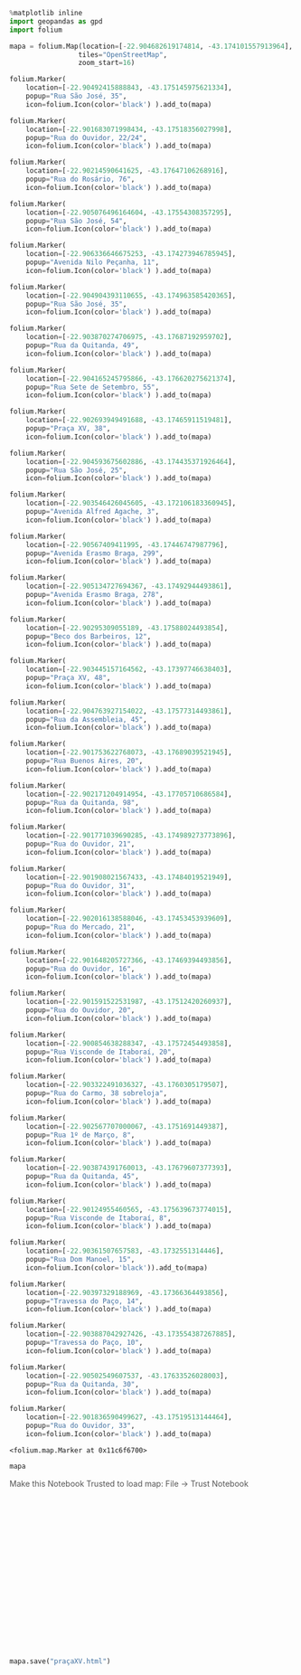 ```python
%matplotlib inline
import geopandas as gpd
import folium
```


```python
mapa = folium.Map(location=[-22.904682619174814, -43.174101557913964],
                 tiles="OpenStreetMap",
                 zoom_start=16)
```


```python
folium.Marker(
    location=[-22.90492415888843, -43.175145975621334],
    popup="Rua São José, 35",
    icon=folium.Icon(color='black') ).add_to(mapa)

folium.Marker(
    location=[-22.901683071998434, -43.17518356027998],
    popup="Rua do Ouvidor, 22/24",
    icon=folium.Icon(color='black') ).add_to(mapa)

folium.Marker(
    location=[-22.90214590641625, -43.17647106268916],
    popup="Rua do Rosário, 76",
    icon=folium.Icon(color='black') ).add_to(mapa)

folium.Marker(
    location=[-22.905076496164604, -43.17554308357295],
    popup="Rua São José, 54",
    icon=folium.Icon(color='black') ).add_to(mapa)

folium.Marker(
    location=[-22.906336646675253, -43.174273946785945],
    popup="Avenida Nilo Peçanha, 11",
    icon=folium.Icon(color='black') ).add_to(mapa)

folium.Marker(
    location=[-22.904904393110655, -43.174963585420365],
    popup="Rua São José, 35",
    icon=folium.Icon(color='black') ).add_to(mapa)

folium.Marker(
    location=[-22.903870274706975, -43.17687192959702],
    popup="Rua da Quitanda, 49",
    icon=folium.Icon(color='black') ).add_to(mapa)

folium.Marker(
    location=[-22.904165245795866, -43.176620275621374],
    popup="Rua Sete de Setembro, 55",
    icon=folium.Icon(color='black') ).add_to(mapa)

folium.Marker(
    location=[-22.902693949491688, -43.17465911519481],
    popup="Praça XV, 38",
    icon=folium.Icon(color='black') ).add_to(mapa)

folium.Marker(
    location=[-22.904593675602886, -43.174435371926464],
    popup="Rua São José, 25",
    icon=folium.Icon(color='black') ).add_to(mapa)

folium.Marker(
    location=[-22.903546426045605, -43.172106183360945],
    popup="Avenida Alfred Agache, 3",
    icon=folium.Icon(color='black') ).add_to(mapa)

folium.Marker(
    location=[-22.90567409411995, -43.17446747987796],
    popup="Avenida Erasmo Braga, 299",
    icon=folium.Icon(color='black') ).add_to(mapa)

folium.Marker(
    location=[-22.905134727694367, -43.17492944493861],
    popup="Avenida Erasmo Braga, 278",
    icon=folium.Icon(color='black') ).add_to(mapa)

folium.Marker(
    location=[-22.90295309055189, -43.17588024493854],
    popup="Beco dos Barbeiros, 12",
    icon=folium.Icon(color='black') ).add_to(mapa)

folium.Marker(
    location=[-22.903445157164562, -43.17397746638403],
    popup="Praça XV, 48",
    icon=folium.Icon(color='black') ).add_to(mapa)

folium.Marker(
    location=[-22.904763927154022, -43.17577314493861],
    popup="Rua da Assembleia, 45",
    icon=folium.Icon(color='black') ).add_to(mapa)

folium.Marker(
    location=[-22.901753622768073, -43.17689039521945],
    popup="Rua Buenos Aires, 20",
    icon=folium.Icon(color='black') ).add_to(mapa)

folium.Marker(
    location=[-22.902171204914954, -43.17705710686584],
    popup="Rua da Quitanda, 98",
    icon=folium.Icon(color='black') ).add_to(mapa)

folium.Marker(
    location=[-22.901771039690285, -43.174989273773896],
    popup="Rua do Ouvidor, 21",
    icon=folium.Icon(color='black') ).add_to(mapa)

folium.Marker(
    location=[-22.901908021567433, -43.17484019521949],
    popup="Rua do Ouvidor, 31",
    icon=folium.Icon(color='black') ).add_to(mapa)

folium.Marker(
    location=[-22.902016138588046, -43.17453453939609],
    popup="Rua do Mercado, 21",
    icon=folium.Icon(color='black') ).add_to(mapa)

folium.Marker(
    location=[-22.901648205727366, -43.17469394493856],
    popup="Rua do Ouvidor, 16",
    icon=folium.Icon(color='black') ).add_to(mapa)

folium.Marker(
    location=[-22.901591522531987, -43.17512420260937],
    popup="Rua do Ouvidor, 20",
    icon=folium.Icon(color='black') ).add_to(mapa)

folium.Marker(
    location=[-22.900854638288347, -43.17572454493858],
    popup="Rua Visconde de Itaboraí, 20",
    icon=folium.Icon(color='black') ).add_to(mapa)

folium.Marker(
    location=[-22.903322491036327, -43.1760305179507],
    popup="Rua do Carmo, 38 sobreloja",
    icon=folium.Icon(color='black') ).add_to(mapa)

folium.Marker(
    location=[-22.902567707000067, -43.1751691449387],
    popup="Rua 1º de Março, 8",
    icon=folium.Icon(color='black') ).add_to(mapa)

folium.Marker(
    location=[-22.903874391760013, -43.17679607377393],
    popup="Rua da Quitanda, 45",
    icon=folium.Icon(color='black') ).add_to(mapa)

folium.Marker(
    location=[-22.90124955460565, -43.175639673774015],
    popup="Rua Visconde de Itaboraí, 8",
    icon=folium.Icon(color='black') ).add_to(mapa)

folium.Marker(
    location=[-22.90361507657583, -43.1732551314446],
    popup="Rua Dom Manoel, 15",
    icon=folium.Icon(color='black')).add_to(mapa)

folium.Marker(
    location=[-22.90397329188969, -43.17366364493856],
    popup="Travessa do Paço, 14",
    icon=folium.Icon(color='black') ).add_to(mapa)

folium.Marker(
    location=[-22.903887042927426, -43.173554387267885],
    popup="Travessa do Paço, 10",
    icon=folium.Icon(color='black') ).add_to(mapa)

folium.Marker(
    location=[-22.90502549607537, -43.17633526028003],
    popup="Rua da Quitanda, 30",
    icon=folium.Icon(color='black') ).add_to(mapa)

folium.Marker(
    location=[-22.901836590499627, -43.17519513144464],
    popup="Rua do Ouvidor, 33",
    icon=folium.Icon(color='black') ).add_to(mapa)
```




    <folium.map.Marker at 0x11c6f6700>




```python
mapa
```




<div style="width:100%;"><div style="position:relative;width:100%;height:0;padding-bottom:60%;"><span style="color:#565656">Make this Notebook Trusted to load map: File -> Trust Notebook</span><iframe src="about:blank" style="position:absolute;width:100%;height:100%;left:0;top:0;border:none !important;" data-html=%3C%21DOCTYPE%20html%3E%0A%3Chead%3E%20%20%20%20%0A%20%20%20%20%3Cmeta%20http-equiv%3D%22content-type%22%20content%3D%22text/html%3B%20charset%3DUTF-8%22%20/%3E%0A%20%20%20%20%0A%20%20%20%20%20%20%20%20%3Cscript%3E%0A%20%20%20%20%20%20%20%20%20%20%20%20L_NO_TOUCH%20%3D%20false%3B%0A%20%20%20%20%20%20%20%20%20%20%20%20L_DISABLE_3D%20%3D%20false%3B%0A%20%20%20%20%20%20%20%20%3C/script%3E%0A%20%20%20%20%0A%20%20%20%20%3Cstyle%3Ehtml%2C%20body%20%7Bwidth%3A%20100%25%3Bheight%3A%20100%25%3Bmargin%3A%200%3Bpadding%3A%200%3B%7D%3C/style%3E%0A%20%20%20%20%3Cstyle%3E%23map%20%7Bposition%3Aabsolute%3Btop%3A0%3Bbottom%3A0%3Bright%3A0%3Bleft%3A0%3B%7D%3C/style%3E%0A%20%20%20%20%3Cscript%20src%3D%22https%3A//cdn.jsdelivr.net/npm/leaflet%401.6.0/dist/leaflet.js%22%3E%3C/script%3E%0A%20%20%20%20%3Cscript%20src%3D%22https%3A//code.jquery.com/jquery-1.12.4.min.js%22%3E%3C/script%3E%0A%20%20%20%20%3Cscript%20src%3D%22https%3A//maxcdn.bootstrapcdn.com/bootstrap/3.2.0/js/bootstrap.min.js%22%3E%3C/script%3E%0A%20%20%20%20%3Cscript%20src%3D%22https%3A//cdnjs.cloudflare.com/ajax/libs/Leaflet.awesome-markers/2.0.2/leaflet.awesome-markers.js%22%3E%3C/script%3E%0A%20%20%20%20%3Clink%20rel%3D%22stylesheet%22%20href%3D%22https%3A//cdn.jsdelivr.net/npm/leaflet%401.6.0/dist/leaflet.css%22/%3E%0A%20%20%20%20%3Clink%20rel%3D%22stylesheet%22%20href%3D%22https%3A//maxcdn.bootstrapcdn.com/bootstrap/3.2.0/css/bootstrap.min.css%22/%3E%0A%20%20%20%20%3Clink%20rel%3D%22stylesheet%22%20href%3D%22https%3A//maxcdn.bootstrapcdn.com/bootstrap/3.2.0/css/bootstrap-theme.min.css%22/%3E%0A%20%20%20%20%3Clink%20rel%3D%22stylesheet%22%20href%3D%22https%3A//maxcdn.bootstrapcdn.com/font-awesome/4.6.3/css/font-awesome.min.css%22/%3E%0A%20%20%20%20%3Clink%20rel%3D%22stylesheet%22%20href%3D%22https%3A//cdnjs.cloudflare.com/ajax/libs/Leaflet.awesome-markers/2.0.2/leaflet.awesome-markers.css%22/%3E%0A%20%20%20%20%3Clink%20rel%3D%22stylesheet%22%20href%3D%22https%3A//cdn.jsdelivr.net/gh/python-visualization/folium/folium/templates/leaflet.awesome.rotate.min.css%22/%3E%0A%20%20%20%20%0A%20%20%20%20%20%20%20%20%20%20%20%20%3Cmeta%20name%3D%22viewport%22%20content%3D%22width%3Ddevice-width%2C%0A%20%20%20%20%20%20%20%20%20%20%20%20%20%20%20%20initial-scale%3D1.0%2C%20maximum-scale%3D1.0%2C%20user-scalable%3Dno%22%20/%3E%0A%20%20%20%20%20%20%20%20%20%20%20%20%3Cstyle%3E%0A%20%20%20%20%20%20%20%20%20%20%20%20%20%20%20%20%23map_ee14f8d55ca04c3cafcf93ae5909dccc%20%7B%0A%20%20%20%20%20%20%20%20%20%20%20%20%20%20%20%20%20%20%20%20position%3A%20relative%3B%0A%20%20%20%20%20%20%20%20%20%20%20%20%20%20%20%20%20%20%20%20width%3A%20100.0%25%3B%0A%20%20%20%20%20%20%20%20%20%20%20%20%20%20%20%20%20%20%20%20height%3A%20100.0%25%3B%0A%20%20%20%20%20%20%20%20%20%20%20%20%20%20%20%20%20%20%20%20left%3A%200.0%25%3B%0A%20%20%20%20%20%20%20%20%20%20%20%20%20%20%20%20%20%20%20%20top%3A%200.0%25%3B%0A%20%20%20%20%20%20%20%20%20%20%20%20%20%20%20%20%7D%0A%20%20%20%20%20%20%20%20%20%20%20%20%3C/style%3E%0A%20%20%20%20%20%20%20%20%0A%3C/head%3E%0A%3Cbody%3E%20%20%20%20%0A%20%20%20%20%0A%20%20%20%20%20%20%20%20%20%20%20%20%3Cdiv%20class%3D%22folium-map%22%20id%3D%22map_ee14f8d55ca04c3cafcf93ae5909dccc%22%20%3E%3C/div%3E%0A%20%20%20%20%20%20%20%20%0A%3C/body%3E%0A%3Cscript%3E%20%20%20%20%0A%20%20%20%20%0A%20%20%20%20%20%20%20%20%20%20%20%20var%20map_ee14f8d55ca04c3cafcf93ae5909dccc%20%3D%20L.map%28%0A%20%20%20%20%20%20%20%20%20%20%20%20%20%20%20%20%22map_ee14f8d55ca04c3cafcf93ae5909dccc%22%2C%0A%20%20%20%20%20%20%20%20%20%20%20%20%20%20%20%20%7B%0A%20%20%20%20%20%20%20%20%20%20%20%20%20%20%20%20%20%20%20%20center%3A%20%5B-22.904682619174814%2C%20-43.174101557913964%5D%2C%0A%20%20%20%20%20%20%20%20%20%20%20%20%20%20%20%20%20%20%20%20crs%3A%20L.CRS.EPSG3857%2C%0A%20%20%20%20%20%20%20%20%20%20%20%20%20%20%20%20%20%20%20%20zoom%3A%2016%2C%0A%20%20%20%20%20%20%20%20%20%20%20%20%20%20%20%20%20%20%20%20zoomControl%3A%20true%2C%0A%20%20%20%20%20%20%20%20%20%20%20%20%20%20%20%20%20%20%20%20preferCanvas%3A%20false%2C%0A%20%20%20%20%20%20%20%20%20%20%20%20%20%20%20%20%7D%0A%20%20%20%20%20%20%20%20%20%20%20%20%29%3B%0A%0A%20%20%20%20%20%20%20%20%20%20%20%20%0A%0A%20%20%20%20%20%20%20%20%0A%20%20%20%20%0A%20%20%20%20%20%20%20%20%20%20%20%20var%20tile_layer_7fe5c92727114355b03a98d89e662b20%20%3D%20L.tileLayer%28%0A%20%20%20%20%20%20%20%20%20%20%20%20%20%20%20%20%22https%3A//%7Bs%7D.tile.openstreetmap.org/%7Bz%7D/%7Bx%7D/%7By%7D.png%22%2C%0A%20%20%20%20%20%20%20%20%20%20%20%20%20%20%20%20%7B%22attribution%22%3A%20%22Data%20by%20%5Cu0026copy%3B%20%5Cu003ca%20href%3D%5C%22http%3A//openstreetmap.org%5C%22%5Cu003eOpenStreetMap%5Cu003c/a%5Cu003e%2C%20under%20%5Cu003ca%20href%3D%5C%22http%3A//www.openstreetmap.org/copyright%5C%22%5Cu003eODbL%5Cu003c/a%5Cu003e.%22%2C%20%22detectRetina%22%3A%20false%2C%20%22maxNativeZoom%22%3A%2018%2C%20%22maxZoom%22%3A%2018%2C%20%22minZoom%22%3A%200%2C%20%22noWrap%22%3A%20false%2C%20%22opacity%22%3A%201%2C%20%22subdomains%22%3A%20%22abc%22%2C%20%22tms%22%3A%20false%7D%0A%20%20%20%20%20%20%20%20%20%20%20%20%29.addTo%28map_ee14f8d55ca04c3cafcf93ae5909dccc%29%3B%0A%20%20%20%20%20%20%20%20%0A%20%20%20%20%0A%20%20%20%20%20%20%20%20%20%20%20%20var%20marker_ae1a4a27c57b4cdab133be9dafb89b94%20%3D%20L.marker%28%0A%20%20%20%20%20%20%20%20%20%20%20%20%20%20%20%20%5B-22.90492415888843%2C%20-43.175145975621334%5D%2C%0A%20%20%20%20%20%20%20%20%20%20%20%20%20%20%20%20%7B%7D%0A%20%20%20%20%20%20%20%20%20%20%20%20%29.addTo%28map_ee14f8d55ca04c3cafcf93ae5909dccc%29%3B%0A%20%20%20%20%20%20%20%20%0A%20%20%20%20%0A%20%20%20%20%20%20%20%20%20%20%20%20var%20icon_b340969e0345416fb4a42c2285f7c851%20%3D%20L.AwesomeMarkers.icon%28%0A%20%20%20%20%20%20%20%20%20%20%20%20%20%20%20%20%7B%22extraClasses%22%3A%20%22fa-rotate-0%22%2C%20%22icon%22%3A%20%22info-sign%22%2C%20%22iconColor%22%3A%20%22white%22%2C%20%22markerColor%22%3A%20%22black%22%2C%20%22prefix%22%3A%20%22glyphicon%22%7D%0A%20%20%20%20%20%20%20%20%20%20%20%20%29%3B%0A%20%20%20%20%20%20%20%20%20%20%20%20marker_ae1a4a27c57b4cdab133be9dafb89b94.setIcon%28icon_b340969e0345416fb4a42c2285f7c851%29%3B%0A%20%20%20%20%20%20%20%20%0A%20%20%20%20%0A%20%20%20%20%20%20%20%20var%20popup_69800d83780745b494cb0e08a7678b21%20%3D%20L.popup%28%7B%22maxWidth%22%3A%20%22100%25%22%7D%29%3B%0A%0A%20%20%20%20%20%20%20%20%0A%20%20%20%20%20%20%20%20%20%20%20%20var%20html_bc16784efc584ae3adc4c858bb2f271f%20%3D%20%24%28%60%3Cdiv%20id%3D%22html_bc16784efc584ae3adc4c858bb2f271f%22%20style%3D%22width%3A%20100.0%25%3B%20height%3A%20100.0%25%3B%22%3ERua%20S%C3%A3o%20Jos%C3%A9%2C%2035%3C/div%3E%60%29%5B0%5D%3B%0A%20%20%20%20%20%20%20%20%20%20%20%20popup_69800d83780745b494cb0e08a7678b21.setContent%28html_bc16784efc584ae3adc4c858bb2f271f%29%3B%0A%20%20%20%20%20%20%20%20%0A%0A%20%20%20%20%20%20%20%20marker_ae1a4a27c57b4cdab133be9dafb89b94.bindPopup%28popup_69800d83780745b494cb0e08a7678b21%29%0A%20%20%20%20%20%20%20%20%3B%0A%0A%20%20%20%20%20%20%20%20%0A%20%20%20%20%0A%20%20%20%20%0A%20%20%20%20%20%20%20%20%20%20%20%20var%20marker_27c2ec20bcac46768750ee2be558e28a%20%3D%20L.marker%28%0A%20%20%20%20%20%20%20%20%20%20%20%20%20%20%20%20%5B-22.901683071998434%2C%20-43.17518356027998%5D%2C%0A%20%20%20%20%20%20%20%20%20%20%20%20%20%20%20%20%7B%7D%0A%20%20%20%20%20%20%20%20%20%20%20%20%29.addTo%28map_ee14f8d55ca04c3cafcf93ae5909dccc%29%3B%0A%20%20%20%20%20%20%20%20%0A%20%20%20%20%0A%20%20%20%20%20%20%20%20%20%20%20%20var%20icon_e1224de9e32e46d3b28df5f118b5cb4d%20%3D%20L.AwesomeMarkers.icon%28%0A%20%20%20%20%20%20%20%20%20%20%20%20%20%20%20%20%7B%22extraClasses%22%3A%20%22fa-rotate-0%22%2C%20%22icon%22%3A%20%22info-sign%22%2C%20%22iconColor%22%3A%20%22white%22%2C%20%22markerColor%22%3A%20%22black%22%2C%20%22prefix%22%3A%20%22glyphicon%22%7D%0A%20%20%20%20%20%20%20%20%20%20%20%20%29%3B%0A%20%20%20%20%20%20%20%20%20%20%20%20marker_27c2ec20bcac46768750ee2be558e28a.setIcon%28icon_e1224de9e32e46d3b28df5f118b5cb4d%29%3B%0A%20%20%20%20%20%20%20%20%0A%20%20%20%20%0A%20%20%20%20%20%20%20%20var%20popup_a27f54c0ad2345da9598928c6a30c291%20%3D%20L.popup%28%7B%22maxWidth%22%3A%20%22100%25%22%7D%29%3B%0A%0A%20%20%20%20%20%20%20%20%0A%20%20%20%20%20%20%20%20%20%20%20%20var%20html_c0b01125aec640bb98aa5540d64e1515%20%3D%20%24%28%60%3Cdiv%20id%3D%22html_c0b01125aec640bb98aa5540d64e1515%22%20style%3D%22width%3A%20100.0%25%3B%20height%3A%20100.0%25%3B%22%3ERua%20do%20Ouvidor%2C%2022/24%3C/div%3E%60%29%5B0%5D%3B%0A%20%20%20%20%20%20%20%20%20%20%20%20popup_a27f54c0ad2345da9598928c6a30c291.setContent%28html_c0b01125aec640bb98aa5540d64e1515%29%3B%0A%20%20%20%20%20%20%20%20%0A%0A%20%20%20%20%20%20%20%20marker_27c2ec20bcac46768750ee2be558e28a.bindPopup%28popup_a27f54c0ad2345da9598928c6a30c291%29%0A%20%20%20%20%20%20%20%20%3B%0A%0A%20%20%20%20%20%20%20%20%0A%20%20%20%20%0A%20%20%20%20%0A%20%20%20%20%20%20%20%20%20%20%20%20var%20marker_25932cf655f64c018e527077dc8592e5%20%3D%20L.marker%28%0A%20%20%20%20%20%20%20%20%20%20%20%20%20%20%20%20%5B-22.90214590641625%2C%20-43.17647106268916%5D%2C%0A%20%20%20%20%20%20%20%20%20%20%20%20%20%20%20%20%7B%7D%0A%20%20%20%20%20%20%20%20%20%20%20%20%29.addTo%28map_ee14f8d55ca04c3cafcf93ae5909dccc%29%3B%0A%20%20%20%20%20%20%20%20%0A%20%20%20%20%0A%20%20%20%20%20%20%20%20%20%20%20%20var%20icon_f253b1d0418545cfaee8e946423c6037%20%3D%20L.AwesomeMarkers.icon%28%0A%20%20%20%20%20%20%20%20%20%20%20%20%20%20%20%20%7B%22extraClasses%22%3A%20%22fa-rotate-0%22%2C%20%22icon%22%3A%20%22info-sign%22%2C%20%22iconColor%22%3A%20%22white%22%2C%20%22markerColor%22%3A%20%22black%22%2C%20%22prefix%22%3A%20%22glyphicon%22%7D%0A%20%20%20%20%20%20%20%20%20%20%20%20%29%3B%0A%20%20%20%20%20%20%20%20%20%20%20%20marker_25932cf655f64c018e527077dc8592e5.setIcon%28icon_f253b1d0418545cfaee8e946423c6037%29%3B%0A%20%20%20%20%20%20%20%20%0A%20%20%20%20%0A%20%20%20%20%20%20%20%20var%20popup_3cdbff73eef647f28f6fc1f96951a792%20%3D%20L.popup%28%7B%22maxWidth%22%3A%20%22100%25%22%7D%29%3B%0A%0A%20%20%20%20%20%20%20%20%0A%20%20%20%20%20%20%20%20%20%20%20%20var%20html_afff6ac0711d4a21ac7739ba2fd9184f%20%3D%20%24%28%60%3Cdiv%20id%3D%22html_afff6ac0711d4a21ac7739ba2fd9184f%22%20style%3D%22width%3A%20100.0%25%3B%20height%3A%20100.0%25%3B%22%3ERua%20do%20Ros%C3%A1rio%2C%2076%3C/div%3E%60%29%5B0%5D%3B%0A%20%20%20%20%20%20%20%20%20%20%20%20popup_3cdbff73eef647f28f6fc1f96951a792.setContent%28html_afff6ac0711d4a21ac7739ba2fd9184f%29%3B%0A%20%20%20%20%20%20%20%20%0A%0A%20%20%20%20%20%20%20%20marker_25932cf655f64c018e527077dc8592e5.bindPopup%28popup_3cdbff73eef647f28f6fc1f96951a792%29%0A%20%20%20%20%20%20%20%20%3B%0A%0A%20%20%20%20%20%20%20%20%0A%20%20%20%20%0A%20%20%20%20%0A%20%20%20%20%20%20%20%20%20%20%20%20var%20marker_44395d1240d249f6a44cb72bda1218ce%20%3D%20L.marker%28%0A%20%20%20%20%20%20%20%20%20%20%20%20%20%20%20%20%5B-22.905076496164604%2C%20-43.17554308357295%5D%2C%0A%20%20%20%20%20%20%20%20%20%20%20%20%20%20%20%20%7B%7D%0A%20%20%20%20%20%20%20%20%20%20%20%20%29.addTo%28map_ee14f8d55ca04c3cafcf93ae5909dccc%29%3B%0A%20%20%20%20%20%20%20%20%0A%20%20%20%20%0A%20%20%20%20%20%20%20%20%20%20%20%20var%20icon_bb40edf48c6846c38611119bafd1713f%20%3D%20L.AwesomeMarkers.icon%28%0A%20%20%20%20%20%20%20%20%20%20%20%20%20%20%20%20%7B%22extraClasses%22%3A%20%22fa-rotate-0%22%2C%20%22icon%22%3A%20%22info-sign%22%2C%20%22iconColor%22%3A%20%22white%22%2C%20%22markerColor%22%3A%20%22black%22%2C%20%22prefix%22%3A%20%22glyphicon%22%7D%0A%20%20%20%20%20%20%20%20%20%20%20%20%29%3B%0A%20%20%20%20%20%20%20%20%20%20%20%20marker_44395d1240d249f6a44cb72bda1218ce.setIcon%28icon_bb40edf48c6846c38611119bafd1713f%29%3B%0A%20%20%20%20%20%20%20%20%0A%20%20%20%20%0A%20%20%20%20%20%20%20%20var%20popup_6e47efc40f934f2799c7131f8347ca7a%20%3D%20L.popup%28%7B%22maxWidth%22%3A%20%22100%25%22%7D%29%3B%0A%0A%20%20%20%20%20%20%20%20%0A%20%20%20%20%20%20%20%20%20%20%20%20var%20html_21e2538548b9429996ea24d19a1b1827%20%3D%20%24%28%60%3Cdiv%20id%3D%22html_21e2538548b9429996ea24d19a1b1827%22%20style%3D%22width%3A%20100.0%25%3B%20height%3A%20100.0%25%3B%22%3ERua%20S%C3%A3o%20Jos%C3%A9%2C%2054%3C/div%3E%60%29%5B0%5D%3B%0A%20%20%20%20%20%20%20%20%20%20%20%20popup_6e47efc40f934f2799c7131f8347ca7a.setContent%28html_21e2538548b9429996ea24d19a1b1827%29%3B%0A%20%20%20%20%20%20%20%20%0A%0A%20%20%20%20%20%20%20%20marker_44395d1240d249f6a44cb72bda1218ce.bindPopup%28popup_6e47efc40f934f2799c7131f8347ca7a%29%0A%20%20%20%20%20%20%20%20%3B%0A%0A%20%20%20%20%20%20%20%20%0A%20%20%20%20%0A%20%20%20%20%0A%20%20%20%20%20%20%20%20%20%20%20%20var%20marker_280f984bdcf44611808ed3d1e063e3a6%20%3D%20L.marker%28%0A%20%20%20%20%20%20%20%20%20%20%20%20%20%20%20%20%5B-22.906336646675253%2C%20-43.174273946785945%5D%2C%0A%20%20%20%20%20%20%20%20%20%20%20%20%20%20%20%20%7B%7D%0A%20%20%20%20%20%20%20%20%20%20%20%20%29.addTo%28map_ee14f8d55ca04c3cafcf93ae5909dccc%29%3B%0A%20%20%20%20%20%20%20%20%0A%20%20%20%20%0A%20%20%20%20%20%20%20%20%20%20%20%20var%20icon_db297ffc49f04d8992ddad82d7cca4c3%20%3D%20L.AwesomeMarkers.icon%28%0A%20%20%20%20%20%20%20%20%20%20%20%20%20%20%20%20%7B%22extraClasses%22%3A%20%22fa-rotate-0%22%2C%20%22icon%22%3A%20%22info-sign%22%2C%20%22iconColor%22%3A%20%22white%22%2C%20%22markerColor%22%3A%20%22black%22%2C%20%22prefix%22%3A%20%22glyphicon%22%7D%0A%20%20%20%20%20%20%20%20%20%20%20%20%29%3B%0A%20%20%20%20%20%20%20%20%20%20%20%20marker_280f984bdcf44611808ed3d1e063e3a6.setIcon%28icon_db297ffc49f04d8992ddad82d7cca4c3%29%3B%0A%20%20%20%20%20%20%20%20%0A%20%20%20%20%0A%20%20%20%20%20%20%20%20var%20popup_61d057a7cfe04a6eb0c3252937eb1371%20%3D%20L.popup%28%7B%22maxWidth%22%3A%20%22100%25%22%7D%29%3B%0A%0A%20%20%20%20%20%20%20%20%0A%20%20%20%20%20%20%20%20%20%20%20%20var%20html_3908f820733a48b0b263dc5895f0c428%20%3D%20%24%28%60%3Cdiv%20id%3D%22html_3908f820733a48b0b263dc5895f0c428%22%20style%3D%22width%3A%20100.0%25%3B%20height%3A%20100.0%25%3B%22%3EAvenida%20Nilo%20Pe%C3%A7anha%2C%2011%3C/div%3E%60%29%5B0%5D%3B%0A%20%20%20%20%20%20%20%20%20%20%20%20popup_61d057a7cfe04a6eb0c3252937eb1371.setContent%28html_3908f820733a48b0b263dc5895f0c428%29%3B%0A%20%20%20%20%20%20%20%20%0A%0A%20%20%20%20%20%20%20%20marker_280f984bdcf44611808ed3d1e063e3a6.bindPopup%28popup_61d057a7cfe04a6eb0c3252937eb1371%29%0A%20%20%20%20%20%20%20%20%3B%0A%0A%20%20%20%20%20%20%20%20%0A%20%20%20%20%0A%20%20%20%20%0A%20%20%20%20%20%20%20%20%20%20%20%20var%20marker_834bde68b95d4704bdbdded6d4b31797%20%3D%20L.marker%28%0A%20%20%20%20%20%20%20%20%20%20%20%20%20%20%20%20%5B-22.904904393110655%2C%20-43.174963585420365%5D%2C%0A%20%20%20%20%20%20%20%20%20%20%20%20%20%20%20%20%7B%7D%0A%20%20%20%20%20%20%20%20%20%20%20%20%29.addTo%28map_ee14f8d55ca04c3cafcf93ae5909dccc%29%3B%0A%20%20%20%20%20%20%20%20%0A%20%20%20%20%0A%20%20%20%20%20%20%20%20%20%20%20%20var%20icon_382db495fd064d55abf8526ac1fbebe0%20%3D%20L.AwesomeMarkers.icon%28%0A%20%20%20%20%20%20%20%20%20%20%20%20%20%20%20%20%7B%22extraClasses%22%3A%20%22fa-rotate-0%22%2C%20%22icon%22%3A%20%22info-sign%22%2C%20%22iconColor%22%3A%20%22white%22%2C%20%22markerColor%22%3A%20%22black%22%2C%20%22prefix%22%3A%20%22glyphicon%22%7D%0A%20%20%20%20%20%20%20%20%20%20%20%20%29%3B%0A%20%20%20%20%20%20%20%20%20%20%20%20marker_834bde68b95d4704bdbdded6d4b31797.setIcon%28icon_382db495fd064d55abf8526ac1fbebe0%29%3B%0A%20%20%20%20%20%20%20%20%0A%20%20%20%20%0A%20%20%20%20%20%20%20%20var%20popup_ea205a07d44e427a86b44cc8c3e187b4%20%3D%20L.popup%28%7B%22maxWidth%22%3A%20%22100%25%22%7D%29%3B%0A%0A%20%20%20%20%20%20%20%20%0A%20%20%20%20%20%20%20%20%20%20%20%20var%20html_72ee08cc4a5a4602b7e3e8a47fe1e3f1%20%3D%20%24%28%60%3Cdiv%20id%3D%22html_72ee08cc4a5a4602b7e3e8a47fe1e3f1%22%20style%3D%22width%3A%20100.0%25%3B%20height%3A%20100.0%25%3B%22%3ERua%20S%C3%A3o%20Jos%C3%A9%2C%2035%3C/div%3E%60%29%5B0%5D%3B%0A%20%20%20%20%20%20%20%20%20%20%20%20popup_ea205a07d44e427a86b44cc8c3e187b4.setContent%28html_72ee08cc4a5a4602b7e3e8a47fe1e3f1%29%3B%0A%20%20%20%20%20%20%20%20%0A%0A%20%20%20%20%20%20%20%20marker_834bde68b95d4704bdbdded6d4b31797.bindPopup%28popup_ea205a07d44e427a86b44cc8c3e187b4%29%0A%20%20%20%20%20%20%20%20%3B%0A%0A%20%20%20%20%20%20%20%20%0A%20%20%20%20%0A%20%20%20%20%0A%20%20%20%20%20%20%20%20%20%20%20%20var%20marker_ae6f84ea85bd478bbc73cbfd8f0be62b%20%3D%20L.marker%28%0A%20%20%20%20%20%20%20%20%20%20%20%20%20%20%20%20%5B-22.903870274706975%2C%20-43.17687192959702%5D%2C%0A%20%20%20%20%20%20%20%20%20%20%20%20%20%20%20%20%7B%7D%0A%20%20%20%20%20%20%20%20%20%20%20%20%29.addTo%28map_ee14f8d55ca04c3cafcf93ae5909dccc%29%3B%0A%20%20%20%20%20%20%20%20%0A%20%20%20%20%0A%20%20%20%20%20%20%20%20%20%20%20%20var%20icon_2e8f1b4a44e44e708f05dbd7a0017a54%20%3D%20L.AwesomeMarkers.icon%28%0A%20%20%20%20%20%20%20%20%20%20%20%20%20%20%20%20%7B%22extraClasses%22%3A%20%22fa-rotate-0%22%2C%20%22icon%22%3A%20%22info-sign%22%2C%20%22iconColor%22%3A%20%22white%22%2C%20%22markerColor%22%3A%20%22black%22%2C%20%22prefix%22%3A%20%22glyphicon%22%7D%0A%20%20%20%20%20%20%20%20%20%20%20%20%29%3B%0A%20%20%20%20%20%20%20%20%20%20%20%20marker_ae6f84ea85bd478bbc73cbfd8f0be62b.setIcon%28icon_2e8f1b4a44e44e708f05dbd7a0017a54%29%3B%0A%20%20%20%20%20%20%20%20%0A%20%20%20%20%0A%20%20%20%20%20%20%20%20var%20popup_80e88796128c4997aec8cc8231aa43c8%20%3D%20L.popup%28%7B%22maxWidth%22%3A%20%22100%25%22%7D%29%3B%0A%0A%20%20%20%20%20%20%20%20%0A%20%20%20%20%20%20%20%20%20%20%20%20var%20html_fe48d5c7fbcc4a5e800c33ad9bf48265%20%3D%20%24%28%60%3Cdiv%20id%3D%22html_fe48d5c7fbcc4a5e800c33ad9bf48265%22%20style%3D%22width%3A%20100.0%25%3B%20height%3A%20100.0%25%3B%22%3ERua%20da%20Quitanda%2C%2049%3C/div%3E%60%29%5B0%5D%3B%0A%20%20%20%20%20%20%20%20%20%20%20%20popup_80e88796128c4997aec8cc8231aa43c8.setContent%28html_fe48d5c7fbcc4a5e800c33ad9bf48265%29%3B%0A%20%20%20%20%20%20%20%20%0A%0A%20%20%20%20%20%20%20%20marker_ae6f84ea85bd478bbc73cbfd8f0be62b.bindPopup%28popup_80e88796128c4997aec8cc8231aa43c8%29%0A%20%20%20%20%20%20%20%20%3B%0A%0A%20%20%20%20%20%20%20%20%0A%20%20%20%20%0A%20%20%20%20%0A%20%20%20%20%20%20%20%20%20%20%20%20var%20marker_c60e0213f5354cc09561556a91f4c9e7%20%3D%20L.marker%28%0A%20%20%20%20%20%20%20%20%20%20%20%20%20%20%20%20%5B-22.904165245795866%2C%20-43.176620275621374%5D%2C%0A%20%20%20%20%20%20%20%20%20%20%20%20%20%20%20%20%7B%7D%0A%20%20%20%20%20%20%20%20%20%20%20%20%29.addTo%28map_ee14f8d55ca04c3cafcf93ae5909dccc%29%3B%0A%20%20%20%20%20%20%20%20%0A%20%20%20%20%0A%20%20%20%20%20%20%20%20%20%20%20%20var%20icon_ea9f99e8ce4a4ef2bb32b675e3cdcfb0%20%3D%20L.AwesomeMarkers.icon%28%0A%20%20%20%20%20%20%20%20%20%20%20%20%20%20%20%20%7B%22extraClasses%22%3A%20%22fa-rotate-0%22%2C%20%22icon%22%3A%20%22info-sign%22%2C%20%22iconColor%22%3A%20%22white%22%2C%20%22markerColor%22%3A%20%22black%22%2C%20%22prefix%22%3A%20%22glyphicon%22%7D%0A%20%20%20%20%20%20%20%20%20%20%20%20%29%3B%0A%20%20%20%20%20%20%20%20%20%20%20%20marker_c60e0213f5354cc09561556a91f4c9e7.setIcon%28icon_ea9f99e8ce4a4ef2bb32b675e3cdcfb0%29%3B%0A%20%20%20%20%20%20%20%20%0A%20%20%20%20%0A%20%20%20%20%20%20%20%20var%20popup_e36cb4fb1ede468caeebd6e1cd1e3286%20%3D%20L.popup%28%7B%22maxWidth%22%3A%20%22100%25%22%7D%29%3B%0A%0A%20%20%20%20%20%20%20%20%0A%20%20%20%20%20%20%20%20%20%20%20%20var%20html_7dfd8742d5e14e218398e4911e27bfde%20%3D%20%24%28%60%3Cdiv%20id%3D%22html_7dfd8742d5e14e218398e4911e27bfde%22%20style%3D%22width%3A%20100.0%25%3B%20height%3A%20100.0%25%3B%22%3ERua%20Sete%20de%20Setembro%2C%2055%3C/div%3E%60%29%5B0%5D%3B%0A%20%20%20%20%20%20%20%20%20%20%20%20popup_e36cb4fb1ede468caeebd6e1cd1e3286.setContent%28html_7dfd8742d5e14e218398e4911e27bfde%29%3B%0A%20%20%20%20%20%20%20%20%0A%0A%20%20%20%20%20%20%20%20marker_c60e0213f5354cc09561556a91f4c9e7.bindPopup%28popup_e36cb4fb1ede468caeebd6e1cd1e3286%29%0A%20%20%20%20%20%20%20%20%3B%0A%0A%20%20%20%20%20%20%20%20%0A%20%20%20%20%0A%20%20%20%20%0A%20%20%20%20%20%20%20%20%20%20%20%20var%20marker_25331b0e22dc45958e800f066783b3dc%20%3D%20L.marker%28%0A%20%20%20%20%20%20%20%20%20%20%20%20%20%20%20%20%5B-22.902693949491688%2C%20-43.17465911519481%5D%2C%0A%20%20%20%20%20%20%20%20%20%20%20%20%20%20%20%20%7B%7D%0A%20%20%20%20%20%20%20%20%20%20%20%20%29.addTo%28map_ee14f8d55ca04c3cafcf93ae5909dccc%29%3B%0A%20%20%20%20%20%20%20%20%0A%20%20%20%20%0A%20%20%20%20%20%20%20%20%20%20%20%20var%20icon_9267e1e3125b4dbfa57b936482b223d2%20%3D%20L.AwesomeMarkers.icon%28%0A%20%20%20%20%20%20%20%20%20%20%20%20%20%20%20%20%7B%22extraClasses%22%3A%20%22fa-rotate-0%22%2C%20%22icon%22%3A%20%22info-sign%22%2C%20%22iconColor%22%3A%20%22white%22%2C%20%22markerColor%22%3A%20%22black%22%2C%20%22prefix%22%3A%20%22glyphicon%22%7D%0A%20%20%20%20%20%20%20%20%20%20%20%20%29%3B%0A%20%20%20%20%20%20%20%20%20%20%20%20marker_25331b0e22dc45958e800f066783b3dc.setIcon%28icon_9267e1e3125b4dbfa57b936482b223d2%29%3B%0A%20%20%20%20%20%20%20%20%0A%20%20%20%20%0A%20%20%20%20%20%20%20%20var%20popup_a83d54db7b7847fe8a7e4d95d31bd225%20%3D%20L.popup%28%7B%22maxWidth%22%3A%20%22100%25%22%7D%29%3B%0A%0A%20%20%20%20%20%20%20%20%0A%20%20%20%20%20%20%20%20%20%20%20%20var%20html_6f215a8717af44278936e256f41cba08%20%3D%20%24%28%60%3Cdiv%20id%3D%22html_6f215a8717af44278936e256f41cba08%22%20style%3D%22width%3A%20100.0%25%3B%20height%3A%20100.0%25%3B%22%3EPra%C3%A7a%20XV%2C%2038%3C/div%3E%60%29%5B0%5D%3B%0A%20%20%20%20%20%20%20%20%20%20%20%20popup_a83d54db7b7847fe8a7e4d95d31bd225.setContent%28html_6f215a8717af44278936e256f41cba08%29%3B%0A%20%20%20%20%20%20%20%20%0A%0A%20%20%20%20%20%20%20%20marker_25331b0e22dc45958e800f066783b3dc.bindPopup%28popup_a83d54db7b7847fe8a7e4d95d31bd225%29%0A%20%20%20%20%20%20%20%20%3B%0A%0A%20%20%20%20%20%20%20%20%0A%20%20%20%20%0A%20%20%20%20%0A%20%20%20%20%20%20%20%20%20%20%20%20var%20marker_a66cc41adecb4698931ca032fb0b099f%20%3D%20L.marker%28%0A%20%20%20%20%20%20%20%20%20%20%20%20%20%20%20%20%5B-22.904593675602886%2C%20-43.174435371926464%5D%2C%0A%20%20%20%20%20%20%20%20%20%20%20%20%20%20%20%20%7B%7D%0A%20%20%20%20%20%20%20%20%20%20%20%20%29.addTo%28map_ee14f8d55ca04c3cafcf93ae5909dccc%29%3B%0A%20%20%20%20%20%20%20%20%0A%20%20%20%20%0A%20%20%20%20%20%20%20%20%20%20%20%20var%20icon_7ba194c210dc419da1a5dd8d1d29f2d5%20%3D%20L.AwesomeMarkers.icon%28%0A%20%20%20%20%20%20%20%20%20%20%20%20%20%20%20%20%7B%22extraClasses%22%3A%20%22fa-rotate-0%22%2C%20%22icon%22%3A%20%22info-sign%22%2C%20%22iconColor%22%3A%20%22white%22%2C%20%22markerColor%22%3A%20%22black%22%2C%20%22prefix%22%3A%20%22glyphicon%22%7D%0A%20%20%20%20%20%20%20%20%20%20%20%20%29%3B%0A%20%20%20%20%20%20%20%20%20%20%20%20marker_a66cc41adecb4698931ca032fb0b099f.setIcon%28icon_7ba194c210dc419da1a5dd8d1d29f2d5%29%3B%0A%20%20%20%20%20%20%20%20%0A%20%20%20%20%0A%20%20%20%20%20%20%20%20var%20popup_f9fac2aba81a4735ae08a0d390c95ef7%20%3D%20L.popup%28%7B%22maxWidth%22%3A%20%22100%25%22%7D%29%3B%0A%0A%20%20%20%20%20%20%20%20%0A%20%20%20%20%20%20%20%20%20%20%20%20var%20html_bb53a54e06a7432aa65d3039f8eb4b55%20%3D%20%24%28%60%3Cdiv%20id%3D%22html_bb53a54e06a7432aa65d3039f8eb4b55%22%20style%3D%22width%3A%20100.0%25%3B%20height%3A%20100.0%25%3B%22%3ERua%20S%C3%A3o%20Jos%C3%A9%2C%2025%3C/div%3E%60%29%5B0%5D%3B%0A%20%20%20%20%20%20%20%20%20%20%20%20popup_f9fac2aba81a4735ae08a0d390c95ef7.setContent%28html_bb53a54e06a7432aa65d3039f8eb4b55%29%3B%0A%20%20%20%20%20%20%20%20%0A%0A%20%20%20%20%20%20%20%20marker_a66cc41adecb4698931ca032fb0b099f.bindPopup%28popup_f9fac2aba81a4735ae08a0d390c95ef7%29%0A%20%20%20%20%20%20%20%20%3B%0A%0A%20%20%20%20%20%20%20%20%0A%20%20%20%20%0A%20%20%20%20%0A%20%20%20%20%20%20%20%20%20%20%20%20var%20marker_75c671066a1e42ec9e3e93ce80a70e9c%20%3D%20L.marker%28%0A%20%20%20%20%20%20%20%20%20%20%20%20%20%20%20%20%5B-22.903546426045605%2C%20-43.172106183360945%5D%2C%0A%20%20%20%20%20%20%20%20%20%20%20%20%20%20%20%20%7B%7D%0A%20%20%20%20%20%20%20%20%20%20%20%20%29.addTo%28map_ee14f8d55ca04c3cafcf93ae5909dccc%29%3B%0A%20%20%20%20%20%20%20%20%0A%20%20%20%20%0A%20%20%20%20%20%20%20%20%20%20%20%20var%20icon_e1dff29ebf3e4aa7ac51e18201a7a3d1%20%3D%20L.AwesomeMarkers.icon%28%0A%20%20%20%20%20%20%20%20%20%20%20%20%20%20%20%20%7B%22extraClasses%22%3A%20%22fa-rotate-0%22%2C%20%22icon%22%3A%20%22info-sign%22%2C%20%22iconColor%22%3A%20%22white%22%2C%20%22markerColor%22%3A%20%22black%22%2C%20%22prefix%22%3A%20%22glyphicon%22%7D%0A%20%20%20%20%20%20%20%20%20%20%20%20%29%3B%0A%20%20%20%20%20%20%20%20%20%20%20%20marker_75c671066a1e42ec9e3e93ce80a70e9c.setIcon%28icon_e1dff29ebf3e4aa7ac51e18201a7a3d1%29%3B%0A%20%20%20%20%20%20%20%20%0A%20%20%20%20%0A%20%20%20%20%20%20%20%20var%20popup_d95afa14025e4839b9723372dc897f5d%20%3D%20L.popup%28%7B%22maxWidth%22%3A%20%22100%25%22%7D%29%3B%0A%0A%20%20%20%20%20%20%20%20%0A%20%20%20%20%20%20%20%20%20%20%20%20var%20html_742e822e2ef441908a82b7d5c1f4fa52%20%3D%20%24%28%60%3Cdiv%20id%3D%22html_742e822e2ef441908a82b7d5c1f4fa52%22%20style%3D%22width%3A%20100.0%25%3B%20height%3A%20100.0%25%3B%22%3EAvenida%20Alfred%20Agache%2C%203%3C/div%3E%60%29%5B0%5D%3B%0A%20%20%20%20%20%20%20%20%20%20%20%20popup_d95afa14025e4839b9723372dc897f5d.setContent%28html_742e822e2ef441908a82b7d5c1f4fa52%29%3B%0A%20%20%20%20%20%20%20%20%0A%0A%20%20%20%20%20%20%20%20marker_75c671066a1e42ec9e3e93ce80a70e9c.bindPopup%28popup_d95afa14025e4839b9723372dc897f5d%29%0A%20%20%20%20%20%20%20%20%3B%0A%0A%20%20%20%20%20%20%20%20%0A%20%20%20%20%0A%20%20%20%20%0A%20%20%20%20%20%20%20%20%20%20%20%20var%20marker_e7c5ceeeea3346c5abf2bcd88cb961a9%20%3D%20L.marker%28%0A%20%20%20%20%20%20%20%20%20%20%20%20%20%20%20%20%5B-22.90567409411995%2C%20-43.17446747987796%5D%2C%0A%20%20%20%20%20%20%20%20%20%20%20%20%20%20%20%20%7B%7D%0A%20%20%20%20%20%20%20%20%20%20%20%20%29.addTo%28map_ee14f8d55ca04c3cafcf93ae5909dccc%29%3B%0A%20%20%20%20%20%20%20%20%0A%20%20%20%20%0A%20%20%20%20%20%20%20%20%20%20%20%20var%20icon_28a66abeb6bf4d15a451df8cdf42f40c%20%3D%20L.AwesomeMarkers.icon%28%0A%20%20%20%20%20%20%20%20%20%20%20%20%20%20%20%20%7B%22extraClasses%22%3A%20%22fa-rotate-0%22%2C%20%22icon%22%3A%20%22info-sign%22%2C%20%22iconColor%22%3A%20%22white%22%2C%20%22markerColor%22%3A%20%22black%22%2C%20%22prefix%22%3A%20%22glyphicon%22%7D%0A%20%20%20%20%20%20%20%20%20%20%20%20%29%3B%0A%20%20%20%20%20%20%20%20%20%20%20%20marker_e7c5ceeeea3346c5abf2bcd88cb961a9.setIcon%28icon_28a66abeb6bf4d15a451df8cdf42f40c%29%3B%0A%20%20%20%20%20%20%20%20%0A%20%20%20%20%0A%20%20%20%20%20%20%20%20var%20popup_b49aa7b3c50b403187bf7f815f993461%20%3D%20L.popup%28%7B%22maxWidth%22%3A%20%22100%25%22%7D%29%3B%0A%0A%20%20%20%20%20%20%20%20%0A%20%20%20%20%20%20%20%20%20%20%20%20var%20html_aab86b8117784cca810fd9e3b338c2c7%20%3D%20%24%28%60%3Cdiv%20id%3D%22html_aab86b8117784cca810fd9e3b338c2c7%22%20style%3D%22width%3A%20100.0%25%3B%20height%3A%20100.0%25%3B%22%3EAvenida%20Erasmo%20Braga%2C%20299%3C/div%3E%60%29%5B0%5D%3B%0A%20%20%20%20%20%20%20%20%20%20%20%20popup_b49aa7b3c50b403187bf7f815f993461.setContent%28html_aab86b8117784cca810fd9e3b338c2c7%29%3B%0A%20%20%20%20%20%20%20%20%0A%0A%20%20%20%20%20%20%20%20marker_e7c5ceeeea3346c5abf2bcd88cb961a9.bindPopup%28popup_b49aa7b3c50b403187bf7f815f993461%29%0A%20%20%20%20%20%20%20%20%3B%0A%0A%20%20%20%20%20%20%20%20%0A%20%20%20%20%0A%20%20%20%20%0A%20%20%20%20%20%20%20%20%20%20%20%20var%20marker_b9fe05f62e934d3e913848af61ade660%20%3D%20L.marker%28%0A%20%20%20%20%20%20%20%20%20%20%20%20%20%20%20%20%5B-22.905134727694367%2C%20-43.17492944493861%5D%2C%0A%20%20%20%20%20%20%20%20%20%20%20%20%20%20%20%20%7B%7D%0A%20%20%20%20%20%20%20%20%20%20%20%20%29.addTo%28map_ee14f8d55ca04c3cafcf93ae5909dccc%29%3B%0A%20%20%20%20%20%20%20%20%0A%20%20%20%20%0A%20%20%20%20%20%20%20%20%20%20%20%20var%20icon_53bd2661ab854b088fd96724689316c3%20%3D%20L.AwesomeMarkers.icon%28%0A%20%20%20%20%20%20%20%20%20%20%20%20%20%20%20%20%7B%22extraClasses%22%3A%20%22fa-rotate-0%22%2C%20%22icon%22%3A%20%22info-sign%22%2C%20%22iconColor%22%3A%20%22white%22%2C%20%22markerColor%22%3A%20%22black%22%2C%20%22prefix%22%3A%20%22glyphicon%22%7D%0A%20%20%20%20%20%20%20%20%20%20%20%20%29%3B%0A%20%20%20%20%20%20%20%20%20%20%20%20marker_b9fe05f62e934d3e913848af61ade660.setIcon%28icon_53bd2661ab854b088fd96724689316c3%29%3B%0A%20%20%20%20%20%20%20%20%0A%20%20%20%20%0A%20%20%20%20%20%20%20%20var%20popup_fbac66cc3c084964a9002a5422a47281%20%3D%20L.popup%28%7B%22maxWidth%22%3A%20%22100%25%22%7D%29%3B%0A%0A%20%20%20%20%20%20%20%20%0A%20%20%20%20%20%20%20%20%20%20%20%20var%20html_306640aea3da46cb830880baf908c3bb%20%3D%20%24%28%60%3Cdiv%20id%3D%22html_306640aea3da46cb830880baf908c3bb%22%20style%3D%22width%3A%20100.0%25%3B%20height%3A%20100.0%25%3B%22%3EAvenida%20Erasmo%20Braga%2C%20278%3C/div%3E%60%29%5B0%5D%3B%0A%20%20%20%20%20%20%20%20%20%20%20%20popup_fbac66cc3c084964a9002a5422a47281.setContent%28html_306640aea3da46cb830880baf908c3bb%29%3B%0A%20%20%20%20%20%20%20%20%0A%0A%20%20%20%20%20%20%20%20marker_b9fe05f62e934d3e913848af61ade660.bindPopup%28popup_fbac66cc3c084964a9002a5422a47281%29%0A%20%20%20%20%20%20%20%20%3B%0A%0A%20%20%20%20%20%20%20%20%0A%20%20%20%20%0A%20%20%20%20%0A%20%20%20%20%20%20%20%20%20%20%20%20var%20marker_d7bb002585e34ed69f39c062cb50fbd3%20%3D%20L.marker%28%0A%20%20%20%20%20%20%20%20%20%20%20%20%20%20%20%20%5B-22.90295309055189%2C%20-43.17588024493854%5D%2C%0A%20%20%20%20%20%20%20%20%20%20%20%20%20%20%20%20%7B%7D%0A%20%20%20%20%20%20%20%20%20%20%20%20%29.addTo%28map_ee14f8d55ca04c3cafcf93ae5909dccc%29%3B%0A%20%20%20%20%20%20%20%20%0A%20%20%20%20%0A%20%20%20%20%20%20%20%20%20%20%20%20var%20icon_14a490ad48d44068b6ad31801284ab8b%20%3D%20L.AwesomeMarkers.icon%28%0A%20%20%20%20%20%20%20%20%20%20%20%20%20%20%20%20%7B%22extraClasses%22%3A%20%22fa-rotate-0%22%2C%20%22icon%22%3A%20%22info-sign%22%2C%20%22iconColor%22%3A%20%22white%22%2C%20%22markerColor%22%3A%20%22black%22%2C%20%22prefix%22%3A%20%22glyphicon%22%7D%0A%20%20%20%20%20%20%20%20%20%20%20%20%29%3B%0A%20%20%20%20%20%20%20%20%20%20%20%20marker_d7bb002585e34ed69f39c062cb50fbd3.setIcon%28icon_14a490ad48d44068b6ad31801284ab8b%29%3B%0A%20%20%20%20%20%20%20%20%0A%20%20%20%20%0A%20%20%20%20%20%20%20%20var%20popup_bd10dbc81bc44aaf8100a5b1b10fed78%20%3D%20L.popup%28%7B%22maxWidth%22%3A%20%22100%25%22%7D%29%3B%0A%0A%20%20%20%20%20%20%20%20%0A%20%20%20%20%20%20%20%20%20%20%20%20var%20html_5184b87295264d309746842ba67ad973%20%3D%20%24%28%60%3Cdiv%20id%3D%22html_5184b87295264d309746842ba67ad973%22%20style%3D%22width%3A%20100.0%25%3B%20height%3A%20100.0%25%3B%22%3EBeco%20dos%20Barbeiros%2C%2012%3C/div%3E%60%29%5B0%5D%3B%0A%20%20%20%20%20%20%20%20%20%20%20%20popup_bd10dbc81bc44aaf8100a5b1b10fed78.setContent%28html_5184b87295264d309746842ba67ad973%29%3B%0A%20%20%20%20%20%20%20%20%0A%0A%20%20%20%20%20%20%20%20marker_d7bb002585e34ed69f39c062cb50fbd3.bindPopup%28popup_bd10dbc81bc44aaf8100a5b1b10fed78%29%0A%20%20%20%20%20%20%20%20%3B%0A%0A%20%20%20%20%20%20%20%20%0A%20%20%20%20%0A%20%20%20%20%0A%20%20%20%20%20%20%20%20%20%20%20%20var%20marker_7b9f72235a784be9bfef82e8cee0f504%20%3D%20L.marker%28%0A%20%20%20%20%20%20%20%20%20%20%20%20%20%20%20%20%5B-22.903445157164562%2C%20-43.17397746638403%5D%2C%0A%20%20%20%20%20%20%20%20%20%20%20%20%20%20%20%20%7B%7D%0A%20%20%20%20%20%20%20%20%20%20%20%20%29.addTo%28map_ee14f8d55ca04c3cafcf93ae5909dccc%29%3B%0A%20%20%20%20%20%20%20%20%0A%20%20%20%20%0A%20%20%20%20%20%20%20%20%20%20%20%20var%20icon_b9ed01838a5a4021b4b081b13d34a0b2%20%3D%20L.AwesomeMarkers.icon%28%0A%20%20%20%20%20%20%20%20%20%20%20%20%20%20%20%20%7B%22extraClasses%22%3A%20%22fa-rotate-0%22%2C%20%22icon%22%3A%20%22info-sign%22%2C%20%22iconColor%22%3A%20%22white%22%2C%20%22markerColor%22%3A%20%22black%22%2C%20%22prefix%22%3A%20%22glyphicon%22%7D%0A%20%20%20%20%20%20%20%20%20%20%20%20%29%3B%0A%20%20%20%20%20%20%20%20%20%20%20%20marker_7b9f72235a784be9bfef82e8cee0f504.setIcon%28icon_b9ed01838a5a4021b4b081b13d34a0b2%29%3B%0A%20%20%20%20%20%20%20%20%0A%20%20%20%20%0A%20%20%20%20%20%20%20%20var%20popup_a52376b3fd6547719810384baf9fe12c%20%3D%20L.popup%28%7B%22maxWidth%22%3A%20%22100%25%22%7D%29%3B%0A%0A%20%20%20%20%20%20%20%20%0A%20%20%20%20%20%20%20%20%20%20%20%20var%20html_877305e42b714bada548fe0ba9430224%20%3D%20%24%28%60%3Cdiv%20id%3D%22html_877305e42b714bada548fe0ba9430224%22%20style%3D%22width%3A%20100.0%25%3B%20height%3A%20100.0%25%3B%22%3EPra%C3%A7a%20XV%2C%2048%3C/div%3E%60%29%5B0%5D%3B%0A%20%20%20%20%20%20%20%20%20%20%20%20popup_a52376b3fd6547719810384baf9fe12c.setContent%28html_877305e42b714bada548fe0ba9430224%29%3B%0A%20%20%20%20%20%20%20%20%0A%0A%20%20%20%20%20%20%20%20marker_7b9f72235a784be9bfef82e8cee0f504.bindPopup%28popup_a52376b3fd6547719810384baf9fe12c%29%0A%20%20%20%20%20%20%20%20%3B%0A%0A%20%20%20%20%20%20%20%20%0A%20%20%20%20%0A%20%20%20%20%0A%20%20%20%20%20%20%20%20%20%20%20%20var%20marker_d702647c7f5a48b2a5b795224525150c%20%3D%20L.marker%28%0A%20%20%20%20%20%20%20%20%20%20%20%20%20%20%20%20%5B-22.904763927154022%2C%20-43.17577314493861%5D%2C%0A%20%20%20%20%20%20%20%20%20%20%20%20%20%20%20%20%7B%7D%0A%20%20%20%20%20%20%20%20%20%20%20%20%29.addTo%28map_ee14f8d55ca04c3cafcf93ae5909dccc%29%3B%0A%20%20%20%20%20%20%20%20%0A%20%20%20%20%0A%20%20%20%20%20%20%20%20%20%20%20%20var%20icon_5a4165aa18b949379b1e65110458a987%20%3D%20L.AwesomeMarkers.icon%28%0A%20%20%20%20%20%20%20%20%20%20%20%20%20%20%20%20%7B%22extraClasses%22%3A%20%22fa-rotate-0%22%2C%20%22icon%22%3A%20%22info-sign%22%2C%20%22iconColor%22%3A%20%22white%22%2C%20%22markerColor%22%3A%20%22black%22%2C%20%22prefix%22%3A%20%22glyphicon%22%7D%0A%20%20%20%20%20%20%20%20%20%20%20%20%29%3B%0A%20%20%20%20%20%20%20%20%20%20%20%20marker_d702647c7f5a48b2a5b795224525150c.setIcon%28icon_5a4165aa18b949379b1e65110458a987%29%3B%0A%20%20%20%20%20%20%20%20%0A%20%20%20%20%0A%20%20%20%20%20%20%20%20var%20popup_7b58a4e397bb4ccf8193133a74a056a7%20%3D%20L.popup%28%7B%22maxWidth%22%3A%20%22100%25%22%7D%29%3B%0A%0A%20%20%20%20%20%20%20%20%0A%20%20%20%20%20%20%20%20%20%20%20%20var%20html_5f4013f8de584556a2edcc135f273e74%20%3D%20%24%28%60%3Cdiv%20id%3D%22html_5f4013f8de584556a2edcc135f273e74%22%20style%3D%22width%3A%20100.0%25%3B%20height%3A%20100.0%25%3B%22%3ERua%20da%20Assembleia%2C%2045%3C/div%3E%60%29%5B0%5D%3B%0A%20%20%20%20%20%20%20%20%20%20%20%20popup_7b58a4e397bb4ccf8193133a74a056a7.setContent%28html_5f4013f8de584556a2edcc135f273e74%29%3B%0A%20%20%20%20%20%20%20%20%0A%0A%20%20%20%20%20%20%20%20marker_d702647c7f5a48b2a5b795224525150c.bindPopup%28popup_7b58a4e397bb4ccf8193133a74a056a7%29%0A%20%20%20%20%20%20%20%20%3B%0A%0A%20%20%20%20%20%20%20%20%0A%20%20%20%20%0A%20%20%20%20%0A%20%20%20%20%20%20%20%20%20%20%20%20var%20marker_e4b86946333346d7b38401c6de07e62f%20%3D%20L.marker%28%0A%20%20%20%20%20%20%20%20%20%20%20%20%20%20%20%20%5B-22.901753622768073%2C%20-43.17689039521945%5D%2C%0A%20%20%20%20%20%20%20%20%20%20%20%20%20%20%20%20%7B%7D%0A%20%20%20%20%20%20%20%20%20%20%20%20%29.addTo%28map_ee14f8d55ca04c3cafcf93ae5909dccc%29%3B%0A%20%20%20%20%20%20%20%20%0A%20%20%20%20%0A%20%20%20%20%20%20%20%20%20%20%20%20var%20icon_69a488017147460d8cbfe8ffe62313a7%20%3D%20L.AwesomeMarkers.icon%28%0A%20%20%20%20%20%20%20%20%20%20%20%20%20%20%20%20%7B%22extraClasses%22%3A%20%22fa-rotate-0%22%2C%20%22icon%22%3A%20%22info-sign%22%2C%20%22iconColor%22%3A%20%22white%22%2C%20%22markerColor%22%3A%20%22black%22%2C%20%22prefix%22%3A%20%22glyphicon%22%7D%0A%20%20%20%20%20%20%20%20%20%20%20%20%29%3B%0A%20%20%20%20%20%20%20%20%20%20%20%20marker_e4b86946333346d7b38401c6de07e62f.setIcon%28icon_69a488017147460d8cbfe8ffe62313a7%29%3B%0A%20%20%20%20%20%20%20%20%0A%20%20%20%20%0A%20%20%20%20%20%20%20%20var%20popup_88270c385a1943c79a3e723dcdc7083b%20%3D%20L.popup%28%7B%22maxWidth%22%3A%20%22100%25%22%7D%29%3B%0A%0A%20%20%20%20%20%20%20%20%0A%20%20%20%20%20%20%20%20%20%20%20%20var%20html_147b083fa9584427a557d4b16977c468%20%3D%20%24%28%60%3Cdiv%20id%3D%22html_147b083fa9584427a557d4b16977c468%22%20style%3D%22width%3A%20100.0%25%3B%20height%3A%20100.0%25%3B%22%3ERua%20Buenos%20Aires%2C%2020%3C/div%3E%60%29%5B0%5D%3B%0A%20%20%20%20%20%20%20%20%20%20%20%20popup_88270c385a1943c79a3e723dcdc7083b.setContent%28html_147b083fa9584427a557d4b16977c468%29%3B%0A%20%20%20%20%20%20%20%20%0A%0A%20%20%20%20%20%20%20%20marker_e4b86946333346d7b38401c6de07e62f.bindPopup%28popup_88270c385a1943c79a3e723dcdc7083b%29%0A%20%20%20%20%20%20%20%20%3B%0A%0A%20%20%20%20%20%20%20%20%0A%20%20%20%20%0A%20%20%20%20%0A%20%20%20%20%20%20%20%20%20%20%20%20var%20marker_5b044367f8b64468b372c01b3e839681%20%3D%20L.marker%28%0A%20%20%20%20%20%20%20%20%20%20%20%20%20%20%20%20%5B-22.902171204914954%2C%20-43.17705710686584%5D%2C%0A%20%20%20%20%20%20%20%20%20%20%20%20%20%20%20%20%7B%7D%0A%20%20%20%20%20%20%20%20%20%20%20%20%29.addTo%28map_ee14f8d55ca04c3cafcf93ae5909dccc%29%3B%0A%20%20%20%20%20%20%20%20%0A%20%20%20%20%0A%20%20%20%20%20%20%20%20%20%20%20%20var%20icon_4f07bf2e534d4ad6957973e8abfad86d%20%3D%20L.AwesomeMarkers.icon%28%0A%20%20%20%20%20%20%20%20%20%20%20%20%20%20%20%20%7B%22extraClasses%22%3A%20%22fa-rotate-0%22%2C%20%22icon%22%3A%20%22info-sign%22%2C%20%22iconColor%22%3A%20%22white%22%2C%20%22markerColor%22%3A%20%22black%22%2C%20%22prefix%22%3A%20%22glyphicon%22%7D%0A%20%20%20%20%20%20%20%20%20%20%20%20%29%3B%0A%20%20%20%20%20%20%20%20%20%20%20%20marker_5b044367f8b64468b372c01b3e839681.setIcon%28icon_4f07bf2e534d4ad6957973e8abfad86d%29%3B%0A%20%20%20%20%20%20%20%20%0A%20%20%20%20%0A%20%20%20%20%20%20%20%20var%20popup_3012d0cdfda248bdad0f55ebcb650ac0%20%3D%20L.popup%28%7B%22maxWidth%22%3A%20%22100%25%22%7D%29%3B%0A%0A%20%20%20%20%20%20%20%20%0A%20%20%20%20%20%20%20%20%20%20%20%20var%20html_181155a186db41b1a876fd5771520385%20%3D%20%24%28%60%3Cdiv%20id%3D%22html_181155a186db41b1a876fd5771520385%22%20style%3D%22width%3A%20100.0%25%3B%20height%3A%20100.0%25%3B%22%3ERua%20da%20Quitanda%2C%2098%3C/div%3E%60%29%5B0%5D%3B%0A%20%20%20%20%20%20%20%20%20%20%20%20popup_3012d0cdfda248bdad0f55ebcb650ac0.setContent%28html_181155a186db41b1a876fd5771520385%29%3B%0A%20%20%20%20%20%20%20%20%0A%0A%20%20%20%20%20%20%20%20marker_5b044367f8b64468b372c01b3e839681.bindPopup%28popup_3012d0cdfda248bdad0f55ebcb650ac0%29%0A%20%20%20%20%20%20%20%20%3B%0A%0A%20%20%20%20%20%20%20%20%0A%20%20%20%20%0A%20%20%20%20%0A%20%20%20%20%20%20%20%20%20%20%20%20var%20marker_12a38b007416418f80186f77ec3d4a2f%20%3D%20L.marker%28%0A%20%20%20%20%20%20%20%20%20%20%20%20%20%20%20%20%5B-22.901771039690285%2C%20-43.174989273773896%5D%2C%0A%20%20%20%20%20%20%20%20%20%20%20%20%20%20%20%20%7B%7D%0A%20%20%20%20%20%20%20%20%20%20%20%20%29.addTo%28map_ee14f8d55ca04c3cafcf93ae5909dccc%29%3B%0A%20%20%20%20%20%20%20%20%0A%20%20%20%20%0A%20%20%20%20%20%20%20%20%20%20%20%20var%20icon_b2550a2a5a0b43d78ead74192158b679%20%3D%20L.AwesomeMarkers.icon%28%0A%20%20%20%20%20%20%20%20%20%20%20%20%20%20%20%20%7B%22extraClasses%22%3A%20%22fa-rotate-0%22%2C%20%22icon%22%3A%20%22info-sign%22%2C%20%22iconColor%22%3A%20%22white%22%2C%20%22markerColor%22%3A%20%22black%22%2C%20%22prefix%22%3A%20%22glyphicon%22%7D%0A%20%20%20%20%20%20%20%20%20%20%20%20%29%3B%0A%20%20%20%20%20%20%20%20%20%20%20%20marker_12a38b007416418f80186f77ec3d4a2f.setIcon%28icon_b2550a2a5a0b43d78ead74192158b679%29%3B%0A%20%20%20%20%20%20%20%20%0A%20%20%20%20%0A%20%20%20%20%20%20%20%20var%20popup_70cc8454a9ce41c7823c9dd07f327d69%20%3D%20L.popup%28%7B%22maxWidth%22%3A%20%22100%25%22%7D%29%3B%0A%0A%20%20%20%20%20%20%20%20%0A%20%20%20%20%20%20%20%20%20%20%20%20var%20html_7a9c8506ac81432db4eb78e4ef0d2376%20%3D%20%24%28%60%3Cdiv%20id%3D%22html_7a9c8506ac81432db4eb78e4ef0d2376%22%20style%3D%22width%3A%20100.0%25%3B%20height%3A%20100.0%25%3B%22%3ERua%20do%20Ouvidor%2C%2021%3C/div%3E%60%29%5B0%5D%3B%0A%20%20%20%20%20%20%20%20%20%20%20%20popup_70cc8454a9ce41c7823c9dd07f327d69.setContent%28html_7a9c8506ac81432db4eb78e4ef0d2376%29%3B%0A%20%20%20%20%20%20%20%20%0A%0A%20%20%20%20%20%20%20%20marker_12a38b007416418f80186f77ec3d4a2f.bindPopup%28popup_70cc8454a9ce41c7823c9dd07f327d69%29%0A%20%20%20%20%20%20%20%20%3B%0A%0A%20%20%20%20%20%20%20%20%0A%20%20%20%20%0A%20%20%20%20%0A%20%20%20%20%20%20%20%20%20%20%20%20var%20marker_7939c4d88b7e4e07918521176462c583%20%3D%20L.marker%28%0A%20%20%20%20%20%20%20%20%20%20%20%20%20%20%20%20%5B-22.901908021567433%2C%20-43.17484019521949%5D%2C%0A%20%20%20%20%20%20%20%20%20%20%20%20%20%20%20%20%7B%7D%0A%20%20%20%20%20%20%20%20%20%20%20%20%29.addTo%28map_ee14f8d55ca04c3cafcf93ae5909dccc%29%3B%0A%20%20%20%20%20%20%20%20%0A%20%20%20%20%0A%20%20%20%20%20%20%20%20%20%20%20%20var%20icon_9daad9d1024649dba1b1d475167b6a97%20%3D%20L.AwesomeMarkers.icon%28%0A%20%20%20%20%20%20%20%20%20%20%20%20%20%20%20%20%7B%22extraClasses%22%3A%20%22fa-rotate-0%22%2C%20%22icon%22%3A%20%22info-sign%22%2C%20%22iconColor%22%3A%20%22white%22%2C%20%22markerColor%22%3A%20%22black%22%2C%20%22prefix%22%3A%20%22glyphicon%22%7D%0A%20%20%20%20%20%20%20%20%20%20%20%20%29%3B%0A%20%20%20%20%20%20%20%20%20%20%20%20marker_7939c4d88b7e4e07918521176462c583.setIcon%28icon_9daad9d1024649dba1b1d475167b6a97%29%3B%0A%20%20%20%20%20%20%20%20%0A%20%20%20%20%0A%20%20%20%20%20%20%20%20var%20popup_449d44f942904f46a586b16aacb19dca%20%3D%20L.popup%28%7B%22maxWidth%22%3A%20%22100%25%22%7D%29%3B%0A%0A%20%20%20%20%20%20%20%20%0A%20%20%20%20%20%20%20%20%20%20%20%20var%20html_2ec7fc0a1a64480fb6e9791c2b618d6d%20%3D%20%24%28%60%3Cdiv%20id%3D%22html_2ec7fc0a1a64480fb6e9791c2b618d6d%22%20style%3D%22width%3A%20100.0%25%3B%20height%3A%20100.0%25%3B%22%3ERua%20do%20Ouvidor%2C%2031%3C/div%3E%60%29%5B0%5D%3B%0A%20%20%20%20%20%20%20%20%20%20%20%20popup_449d44f942904f46a586b16aacb19dca.setContent%28html_2ec7fc0a1a64480fb6e9791c2b618d6d%29%3B%0A%20%20%20%20%20%20%20%20%0A%0A%20%20%20%20%20%20%20%20marker_7939c4d88b7e4e07918521176462c583.bindPopup%28popup_449d44f942904f46a586b16aacb19dca%29%0A%20%20%20%20%20%20%20%20%3B%0A%0A%20%20%20%20%20%20%20%20%0A%20%20%20%20%0A%20%20%20%20%0A%20%20%20%20%20%20%20%20%20%20%20%20var%20marker_89961af502c14b86883548d632f7acb1%20%3D%20L.marker%28%0A%20%20%20%20%20%20%20%20%20%20%20%20%20%20%20%20%5B-22.902016138588046%2C%20-43.17453453939609%5D%2C%0A%20%20%20%20%20%20%20%20%20%20%20%20%20%20%20%20%7B%7D%0A%20%20%20%20%20%20%20%20%20%20%20%20%29.addTo%28map_ee14f8d55ca04c3cafcf93ae5909dccc%29%3B%0A%20%20%20%20%20%20%20%20%0A%20%20%20%20%0A%20%20%20%20%20%20%20%20%20%20%20%20var%20icon_72874f68ec4244d78b845364d7fd1796%20%3D%20L.AwesomeMarkers.icon%28%0A%20%20%20%20%20%20%20%20%20%20%20%20%20%20%20%20%7B%22extraClasses%22%3A%20%22fa-rotate-0%22%2C%20%22icon%22%3A%20%22info-sign%22%2C%20%22iconColor%22%3A%20%22white%22%2C%20%22markerColor%22%3A%20%22black%22%2C%20%22prefix%22%3A%20%22glyphicon%22%7D%0A%20%20%20%20%20%20%20%20%20%20%20%20%29%3B%0A%20%20%20%20%20%20%20%20%20%20%20%20marker_89961af502c14b86883548d632f7acb1.setIcon%28icon_72874f68ec4244d78b845364d7fd1796%29%3B%0A%20%20%20%20%20%20%20%20%0A%20%20%20%20%0A%20%20%20%20%20%20%20%20var%20popup_9e8f5368c6b2422388db110320d06e50%20%3D%20L.popup%28%7B%22maxWidth%22%3A%20%22100%25%22%7D%29%3B%0A%0A%20%20%20%20%20%20%20%20%0A%20%20%20%20%20%20%20%20%20%20%20%20var%20html_ce67ca9808a14579818f2651d5172722%20%3D%20%24%28%60%3Cdiv%20id%3D%22html_ce67ca9808a14579818f2651d5172722%22%20style%3D%22width%3A%20100.0%25%3B%20height%3A%20100.0%25%3B%22%3ERua%20do%20Mercado%2C%2021%3C/div%3E%60%29%5B0%5D%3B%0A%20%20%20%20%20%20%20%20%20%20%20%20popup_9e8f5368c6b2422388db110320d06e50.setContent%28html_ce67ca9808a14579818f2651d5172722%29%3B%0A%20%20%20%20%20%20%20%20%0A%0A%20%20%20%20%20%20%20%20marker_89961af502c14b86883548d632f7acb1.bindPopup%28popup_9e8f5368c6b2422388db110320d06e50%29%0A%20%20%20%20%20%20%20%20%3B%0A%0A%20%20%20%20%20%20%20%20%0A%20%20%20%20%0A%20%20%20%20%0A%20%20%20%20%20%20%20%20%20%20%20%20var%20marker_18096a167dad4622a0dd15ed284b8c9b%20%3D%20L.marker%28%0A%20%20%20%20%20%20%20%20%20%20%20%20%20%20%20%20%5B-22.901648205727366%2C%20-43.17469394493856%5D%2C%0A%20%20%20%20%20%20%20%20%20%20%20%20%20%20%20%20%7B%7D%0A%20%20%20%20%20%20%20%20%20%20%20%20%29.addTo%28map_ee14f8d55ca04c3cafcf93ae5909dccc%29%3B%0A%20%20%20%20%20%20%20%20%0A%20%20%20%20%0A%20%20%20%20%20%20%20%20%20%20%20%20var%20icon_7925cf9042674cdfa54d3eeb21cf8c94%20%3D%20L.AwesomeMarkers.icon%28%0A%20%20%20%20%20%20%20%20%20%20%20%20%20%20%20%20%7B%22extraClasses%22%3A%20%22fa-rotate-0%22%2C%20%22icon%22%3A%20%22info-sign%22%2C%20%22iconColor%22%3A%20%22white%22%2C%20%22markerColor%22%3A%20%22black%22%2C%20%22prefix%22%3A%20%22glyphicon%22%7D%0A%20%20%20%20%20%20%20%20%20%20%20%20%29%3B%0A%20%20%20%20%20%20%20%20%20%20%20%20marker_18096a167dad4622a0dd15ed284b8c9b.setIcon%28icon_7925cf9042674cdfa54d3eeb21cf8c94%29%3B%0A%20%20%20%20%20%20%20%20%0A%20%20%20%20%0A%20%20%20%20%20%20%20%20var%20popup_7fc7c94c17f04be59c29b109c4fa7ca2%20%3D%20L.popup%28%7B%22maxWidth%22%3A%20%22100%25%22%7D%29%3B%0A%0A%20%20%20%20%20%20%20%20%0A%20%20%20%20%20%20%20%20%20%20%20%20var%20html_6399dbe2e7634093957312bbd319e8d9%20%3D%20%24%28%60%3Cdiv%20id%3D%22html_6399dbe2e7634093957312bbd319e8d9%22%20style%3D%22width%3A%20100.0%25%3B%20height%3A%20100.0%25%3B%22%3ERua%20do%20Ouvidor%2C%2016%3C/div%3E%60%29%5B0%5D%3B%0A%20%20%20%20%20%20%20%20%20%20%20%20popup_7fc7c94c17f04be59c29b109c4fa7ca2.setContent%28html_6399dbe2e7634093957312bbd319e8d9%29%3B%0A%20%20%20%20%20%20%20%20%0A%0A%20%20%20%20%20%20%20%20marker_18096a167dad4622a0dd15ed284b8c9b.bindPopup%28popup_7fc7c94c17f04be59c29b109c4fa7ca2%29%0A%20%20%20%20%20%20%20%20%3B%0A%0A%20%20%20%20%20%20%20%20%0A%20%20%20%20%0A%20%20%20%20%0A%20%20%20%20%20%20%20%20%20%20%20%20var%20marker_34b5a07767d84dd7841ede89efc34501%20%3D%20L.marker%28%0A%20%20%20%20%20%20%20%20%20%20%20%20%20%20%20%20%5B-22.901591522531987%2C%20-43.17512420260937%5D%2C%0A%20%20%20%20%20%20%20%20%20%20%20%20%20%20%20%20%7B%7D%0A%20%20%20%20%20%20%20%20%20%20%20%20%29.addTo%28map_ee14f8d55ca04c3cafcf93ae5909dccc%29%3B%0A%20%20%20%20%20%20%20%20%0A%20%20%20%20%0A%20%20%20%20%20%20%20%20%20%20%20%20var%20icon_bc4180ecbc22441c88fc969fe45954b2%20%3D%20L.AwesomeMarkers.icon%28%0A%20%20%20%20%20%20%20%20%20%20%20%20%20%20%20%20%7B%22extraClasses%22%3A%20%22fa-rotate-0%22%2C%20%22icon%22%3A%20%22info-sign%22%2C%20%22iconColor%22%3A%20%22white%22%2C%20%22markerColor%22%3A%20%22black%22%2C%20%22prefix%22%3A%20%22glyphicon%22%7D%0A%20%20%20%20%20%20%20%20%20%20%20%20%29%3B%0A%20%20%20%20%20%20%20%20%20%20%20%20marker_34b5a07767d84dd7841ede89efc34501.setIcon%28icon_bc4180ecbc22441c88fc969fe45954b2%29%3B%0A%20%20%20%20%20%20%20%20%0A%20%20%20%20%0A%20%20%20%20%20%20%20%20var%20popup_20496b608f6a4b6fbf72f13ebdc5686d%20%3D%20L.popup%28%7B%22maxWidth%22%3A%20%22100%25%22%7D%29%3B%0A%0A%20%20%20%20%20%20%20%20%0A%20%20%20%20%20%20%20%20%20%20%20%20var%20html_f6de0ac687a746e1ada168e123e3cc2f%20%3D%20%24%28%60%3Cdiv%20id%3D%22html_f6de0ac687a746e1ada168e123e3cc2f%22%20style%3D%22width%3A%20100.0%25%3B%20height%3A%20100.0%25%3B%22%3ERua%20do%20Ouvidor%2C%2020%3C/div%3E%60%29%5B0%5D%3B%0A%20%20%20%20%20%20%20%20%20%20%20%20popup_20496b608f6a4b6fbf72f13ebdc5686d.setContent%28html_f6de0ac687a746e1ada168e123e3cc2f%29%3B%0A%20%20%20%20%20%20%20%20%0A%0A%20%20%20%20%20%20%20%20marker_34b5a07767d84dd7841ede89efc34501.bindPopup%28popup_20496b608f6a4b6fbf72f13ebdc5686d%29%0A%20%20%20%20%20%20%20%20%3B%0A%0A%20%20%20%20%20%20%20%20%0A%20%20%20%20%0A%20%20%20%20%0A%20%20%20%20%20%20%20%20%20%20%20%20var%20marker_61d29d631c354f6e9bfcfb3a7e418f5c%20%3D%20L.marker%28%0A%20%20%20%20%20%20%20%20%20%20%20%20%20%20%20%20%5B-22.900854638288347%2C%20-43.17572454493858%5D%2C%0A%20%20%20%20%20%20%20%20%20%20%20%20%20%20%20%20%7B%7D%0A%20%20%20%20%20%20%20%20%20%20%20%20%29.addTo%28map_ee14f8d55ca04c3cafcf93ae5909dccc%29%3B%0A%20%20%20%20%20%20%20%20%0A%20%20%20%20%0A%20%20%20%20%20%20%20%20%20%20%20%20var%20icon_801498f084a84c2e94f8f6908da30198%20%3D%20L.AwesomeMarkers.icon%28%0A%20%20%20%20%20%20%20%20%20%20%20%20%20%20%20%20%7B%22extraClasses%22%3A%20%22fa-rotate-0%22%2C%20%22icon%22%3A%20%22info-sign%22%2C%20%22iconColor%22%3A%20%22white%22%2C%20%22markerColor%22%3A%20%22black%22%2C%20%22prefix%22%3A%20%22glyphicon%22%7D%0A%20%20%20%20%20%20%20%20%20%20%20%20%29%3B%0A%20%20%20%20%20%20%20%20%20%20%20%20marker_61d29d631c354f6e9bfcfb3a7e418f5c.setIcon%28icon_801498f084a84c2e94f8f6908da30198%29%3B%0A%20%20%20%20%20%20%20%20%0A%20%20%20%20%0A%20%20%20%20%20%20%20%20var%20popup_c4b413394ed04e1d8e38147a7d68961d%20%3D%20L.popup%28%7B%22maxWidth%22%3A%20%22100%25%22%7D%29%3B%0A%0A%20%20%20%20%20%20%20%20%0A%20%20%20%20%20%20%20%20%20%20%20%20var%20html_681160056f664740a722988c768a9eb4%20%3D%20%24%28%60%3Cdiv%20id%3D%22html_681160056f664740a722988c768a9eb4%22%20style%3D%22width%3A%20100.0%25%3B%20height%3A%20100.0%25%3B%22%3ERua%20Visconde%20de%20Itabora%C3%AD%2C%2020%3C/div%3E%60%29%5B0%5D%3B%0A%20%20%20%20%20%20%20%20%20%20%20%20popup_c4b413394ed04e1d8e38147a7d68961d.setContent%28html_681160056f664740a722988c768a9eb4%29%3B%0A%20%20%20%20%20%20%20%20%0A%0A%20%20%20%20%20%20%20%20marker_61d29d631c354f6e9bfcfb3a7e418f5c.bindPopup%28popup_c4b413394ed04e1d8e38147a7d68961d%29%0A%20%20%20%20%20%20%20%20%3B%0A%0A%20%20%20%20%20%20%20%20%0A%20%20%20%20%0A%20%20%20%20%0A%20%20%20%20%20%20%20%20%20%20%20%20var%20marker_dd10606096414e68b3340407112f89cd%20%3D%20L.marker%28%0A%20%20%20%20%20%20%20%20%20%20%20%20%20%20%20%20%5B-22.903322491036327%2C%20-43.1760305179507%5D%2C%0A%20%20%20%20%20%20%20%20%20%20%20%20%20%20%20%20%7B%7D%0A%20%20%20%20%20%20%20%20%20%20%20%20%29.addTo%28map_ee14f8d55ca04c3cafcf93ae5909dccc%29%3B%0A%20%20%20%20%20%20%20%20%0A%20%20%20%20%0A%20%20%20%20%20%20%20%20%20%20%20%20var%20icon_5af6daf727ff444db4313ae9dc647c62%20%3D%20L.AwesomeMarkers.icon%28%0A%20%20%20%20%20%20%20%20%20%20%20%20%20%20%20%20%7B%22extraClasses%22%3A%20%22fa-rotate-0%22%2C%20%22icon%22%3A%20%22info-sign%22%2C%20%22iconColor%22%3A%20%22white%22%2C%20%22markerColor%22%3A%20%22black%22%2C%20%22prefix%22%3A%20%22glyphicon%22%7D%0A%20%20%20%20%20%20%20%20%20%20%20%20%29%3B%0A%20%20%20%20%20%20%20%20%20%20%20%20marker_dd10606096414e68b3340407112f89cd.setIcon%28icon_5af6daf727ff444db4313ae9dc647c62%29%3B%0A%20%20%20%20%20%20%20%20%0A%20%20%20%20%0A%20%20%20%20%20%20%20%20var%20popup_823ff00e5e4543ffb02670551795ba82%20%3D%20L.popup%28%7B%22maxWidth%22%3A%20%22100%25%22%7D%29%3B%0A%0A%20%20%20%20%20%20%20%20%0A%20%20%20%20%20%20%20%20%20%20%20%20var%20html_d4739c1f70d643269f1c70dd6000be6b%20%3D%20%24%28%60%3Cdiv%20id%3D%22html_d4739c1f70d643269f1c70dd6000be6b%22%20style%3D%22width%3A%20100.0%25%3B%20height%3A%20100.0%25%3B%22%3ERua%20do%20Carmo%2C%2038%20sobreloja%3C/div%3E%60%29%5B0%5D%3B%0A%20%20%20%20%20%20%20%20%20%20%20%20popup_823ff00e5e4543ffb02670551795ba82.setContent%28html_d4739c1f70d643269f1c70dd6000be6b%29%3B%0A%20%20%20%20%20%20%20%20%0A%0A%20%20%20%20%20%20%20%20marker_dd10606096414e68b3340407112f89cd.bindPopup%28popup_823ff00e5e4543ffb02670551795ba82%29%0A%20%20%20%20%20%20%20%20%3B%0A%0A%20%20%20%20%20%20%20%20%0A%20%20%20%20%0A%20%20%20%20%0A%20%20%20%20%20%20%20%20%20%20%20%20var%20marker_df4e33c2e014452dbb56794f59764918%20%3D%20L.marker%28%0A%20%20%20%20%20%20%20%20%20%20%20%20%20%20%20%20%5B-22.902567707000067%2C%20-43.1751691449387%5D%2C%0A%20%20%20%20%20%20%20%20%20%20%20%20%20%20%20%20%7B%7D%0A%20%20%20%20%20%20%20%20%20%20%20%20%29.addTo%28map_ee14f8d55ca04c3cafcf93ae5909dccc%29%3B%0A%20%20%20%20%20%20%20%20%0A%20%20%20%20%0A%20%20%20%20%20%20%20%20%20%20%20%20var%20icon_ca9d1b5910194d8a905e782532fa1e72%20%3D%20L.AwesomeMarkers.icon%28%0A%20%20%20%20%20%20%20%20%20%20%20%20%20%20%20%20%7B%22extraClasses%22%3A%20%22fa-rotate-0%22%2C%20%22icon%22%3A%20%22info-sign%22%2C%20%22iconColor%22%3A%20%22white%22%2C%20%22markerColor%22%3A%20%22black%22%2C%20%22prefix%22%3A%20%22glyphicon%22%7D%0A%20%20%20%20%20%20%20%20%20%20%20%20%29%3B%0A%20%20%20%20%20%20%20%20%20%20%20%20marker_df4e33c2e014452dbb56794f59764918.setIcon%28icon_ca9d1b5910194d8a905e782532fa1e72%29%3B%0A%20%20%20%20%20%20%20%20%0A%20%20%20%20%0A%20%20%20%20%20%20%20%20var%20popup_a2741744034b4e9a969fbe772ca4cbd7%20%3D%20L.popup%28%7B%22maxWidth%22%3A%20%22100%25%22%7D%29%3B%0A%0A%20%20%20%20%20%20%20%20%0A%20%20%20%20%20%20%20%20%20%20%20%20var%20html_0c095fd734f143679d6ca67a0b28f5cb%20%3D%20%24%28%60%3Cdiv%20id%3D%22html_0c095fd734f143679d6ca67a0b28f5cb%22%20style%3D%22width%3A%20100.0%25%3B%20height%3A%20100.0%25%3B%22%3ERua%201%C2%BA%20de%20Mar%C3%A7o%2C%208%3C/div%3E%60%29%5B0%5D%3B%0A%20%20%20%20%20%20%20%20%20%20%20%20popup_a2741744034b4e9a969fbe772ca4cbd7.setContent%28html_0c095fd734f143679d6ca67a0b28f5cb%29%3B%0A%20%20%20%20%20%20%20%20%0A%0A%20%20%20%20%20%20%20%20marker_df4e33c2e014452dbb56794f59764918.bindPopup%28popup_a2741744034b4e9a969fbe772ca4cbd7%29%0A%20%20%20%20%20%20%20%20%3B%0A%0A%20%20%20%20%20%20%20%20%0A%20%20%20%20%0A%20%20%20%20%0A%20%20%20%20%20%20%20%20%20%20%20%20var%20marker_e1cef69b0dec492cb5228bf581ebfa48%20%3D%20L.marker%28%0A%20%20%20%20%20%20%20%20%20%20%20%20%20%20%20%20%5B-22.903874391760013%2C%20-43.17679607377393%5D%2C%0A%20%20%20%20%20%20%20%20%20%20%20%20%20%20%20%20%7B%7D%0A%20%20%20%20%20%20%20%20%20%20%20%20%29.addTo%28map_ee14f8d55ca04c3cafcf93ae5909dccc%29%3B%0A%20%20%20%20%20%20%20%20%0A%20%20%20%20%0A%20%20%20%20%20%20%20%20%20%20%20%20var%20icon_5c9cb8ace2654e69b914205f0df147a9%20%3D%20L.AwesomeMarkers.icon%28%0A%20%20%20%20%20%20%20%20%20%20%20%20%20%20%20%20%7B%22extraClasses%22%3A%20%22fa-rotate-0%22%2C%20%22icon%22%3A%20%22info-sign%22%2C%20%22iconColor%22%3A%20%22white%22%2C%20%22markerColor%22%3A%20%22black%22%2C%20%22prefix%22%3A%20%22glyphicon%22%7D%0A%20%20%20%20%20%20%20%20%20%20%20%20%29%3B%0A%20%20%20%20%20%20%20%20%20%20%20%20marker_e1cef69b0dec492cb5228bf581ebfa48.setIcon%28icon_5c9cb8ace2654e69b914205f0df147a9%29%3B%0A%20%20%20%20%20%20%20%20%0A%20%20%20%20%0A%20%20%20%20%20%20%20%20var%20popup_543c44a896f24e31a34070a720c17246%20%3D%20L.popup%28%7B%22maxWidth%22%3A%20%22100%25%22%7D%29%3B%0A%0A%20%20%20%20%20%20%20%20%0A%20%20%20%20%20%20%20%20%20%20%20%20var%20html_33bbadf1dd3a43cab2eb3ec6599a262b%20%3D%20%24%28%60%3Cdiv%20id%3D%22html_33bbadf1dd3a43cab2eb3ec6599a262b%22%20style%3D%22width%3A%20100.0%25%3B%20height%3A%20100.0%25%3B%22%3ERua%20da%20Quitanda%2C%2045%3C/div%3E%60%29%5B0%5D%3B%0A%20%20%20%20%20%20%20%20%20%20%20%20popup_543c44a896f24e31a34070a720c17246.setContent%28html_33bbadf1dd3a43cab2eb3ec6599a262b%29%3B%0A%20%20%20%20%20%20%20%20%0A%0A%20%20%20%20%20%20%20%20marker_e1cef69b0dec492cb5228bf581ebfa48.bindPopup%28popup_543c44a896f24e31a34070a720c17246%29%0A%20%20%20%20%20%20%20%20%3B%0A%0A%20%20%20%20%20%20%20%20%0A%20%20%20%20%0A%20%20%20%20%0A%20%20%20%20%20%20%20%20%20%20%20%20var%20marker_ce2e30664ab842ee9894589fd60adb4d%20%3D%20L.marker%28%0A%20%20%20%20%20%20%20%20%20%20%20%20%20%20%20%20%5B-22.90124955460565%2C%20-43.175639673774015%5D%2C%0A%20%20%20%20%20%20%20%20%20%20%20%20%20%20%20%20%7B%7D%0A%20%20%20%20%20%20%20%20%20%20%20%20%29.addTo%28map_ee14f8d55ca04c3cafcf93ae5909dccc%29%3B%0A%20%20%20%20%20%20%20%20%0A%20%20%20%20%0A%20%20%20%20%20%20%20%20%20%20%20%20var%20icon_8a5d092e36194f06baae86d72d052281%20%3D%20L.AwesomeMarkers.icon%28%0A%20%20%20%20%20%20%20%20%20%20%20%20%20%20%20%20%7B%22extraClasses%22%3A%20%22fa-rotate-0%22%2C%20%22icon%22%3A%20%22info-sign%22%2C%20%22iconColor%22%3A%20%22white%22%2C%20%22markerColor%22%3A%20%22black%22%2C%20%22prefix%22%3A%20%22glyphicon%22%7D%0A%20%20%20%20%20%20%20%20%20%20%20%20%29%3B%0A%20%20%20%20%20%20%20%20%20%20%20%20marker_ce2e30664ab842ee9894589fd60adb4d.setIcon%28icon_8a5d092e36194f06baae86d72d052281%29%3B%0A%20%20%20%20%20%20%20%20%0A%20%20%20%20%0A%20%20%20%20%20%20%20%20var%20popup_508821b37e1344839d46e52d6621abbb%20%3D%20L.popup%28%7B%22maxWidth%22%3A%20%22100%25%22%7D%29%3B%0A%0A%20%20%20%20%20%20%20%20%0A%20%20%20%20%20%20%20%20%20%20%20%20var%20html_5ec8d03164564ed7a7db20fd31cf6d62%20%3D%20%24%28%60%3Cdiv%20id%3D%22html_5ec8d03164564ed7a7db20fd31cf6d62%22%20style%3D%22width%3A%20100.0%25%3B%20height%3A%20100.0%25%3B%22%3ERua%20Visconde%20de%20Itabora%C3%AD%2C%208%3C/div%3E%60%29%5B0%5D%3B%0A%20%20%20%20%20%20%20%20%20%20%20%20popup_508821b37e1344839d46e52d6621abbb.setContent%28html_5ec8d03164564ed7a7db20fd31cf6d62%29%3B%0A%20%20%20%20%20%20%20%20%0A%0A%20%20%20%20%20%20%20%20marker_ce2e30664ab842ee9894589fd60adb4d.bindPopup%28popup_508821b37e1344839d46e52d6621abbb%29%0A%20%20%20%20%20%20%20%20%3B%0A%0A%20%20%20%20%20%20%20%20%0A%20%20%20%20%0A%20%20%20%20%0A%20%20%20%20%20%20%20%20%20%20%20%20var%20marker_f2b8aa1b8cde4ba689b68e183c185d1c%20%3D%20L.marker%28%0A%20%20%20%20%20%20%20%20%20%20%20%20%20%20%20%20%5B-22.90361507657583%2C%20-43.1732551314446%5D%2C%0A%20%20%20%20%20%20%20%20%20%20%20%20%20%20%20%20%7B%7D%0A%20%20%20%20%20%20%20%20%20%20%20%20%29.addTo%28map_ee14f8d55ca04c3cafcf93ae5909dccc%29%3B%0A%20%20%20%20%20%20%20%20%0A%20%20%20%20%0A%20%20%20%20%20%20%20%20%20%20%20%20var%20icon_0d27e922f2704e0d94fa29b09587e5f1%20%3D%20L.AwesomeMarkers.icon%28%0A%20%20%20%20%20%20%20%20%20%20%20%20%20%20%20%20%7B%22extraClasses%22%3A%20%22fa-rotate-0%22%2C%20%22icon%22%3A%20%22info-sign%22%2C%20%22iconColor%22%3A%20%22white%22%2C%20%22markerColor%22%3A%20%22black%22%2C%20%22prefix%22%3A%20%22glyphicon%22%7D%0A%20%20%20%20%20%20%20%20%20%20%20%20%29%3B%0A%20%20%20%20%20%20%20%20%20%20%20%20marker_f2b8aa1b8cde4ba689b68e183c185d1c.setIcon%28icon_0d27e922f2704e0d94fa29b09587e5f1%29%3B%0A%20%20%20%20%20%20%20%20%0A%20%20%20%20%0A%20%20%20%20%20%20%20%20var%20popup_e89e86af526a4e7185bf0f501dcf6a38%20%3D%20L.popup%28%7B%22maxWidth%22%3A%20%22100%25%22%7D%29%3B%0A%0A%20%20%20%20%20%20%20%20%0A%20%20%20%20%20%20%20%20%20%20%20%20var%20html_3243a000be204d04a734519f2e052049%20%3D%20%24%28%60%3Cdiv%20id%3D%22html_3243a000be204d04a734519f2e052049%22%20style%3D%22width%3A%20100.0%25%3B%20height%3A%20100.0%25%3B%22%3ERua%20Dom%20Manoel%2C%2015%3C/div%3E%60%29%5B0%5D%3B%0A%20%20%20%20%20%20%20%20%20%20%20%20popup_e89e86af526a4e7185bf0f501dcf6a38.setContent%28html_3243a000be204d04a734519f2e052049%29%3B%0A%20%20%20%20%20%20%20%20%0A%0A%20%20%20%20%20%20%20%20marker_f2b8aa1b8cde4ba689b68e183c185d1c.bindPopup%28popup_e89e86af526a4e7185bf0f501dcf6a38%29%0A%20%20%20%20%20%20%20%20%3B%0A%0A%20%20%20%20%20%20%20%20%0A%20%20%20%20%0A%20%20%20%20%0A%20%20%20%20%20%20%20%20%20%20%20%20var%20marker_3ec51083f82b42488a8324f087363792%20%3D%20L.marker%28%0A%20%20%20%20%20%20%20%20%20%20%20%20%20%20%20%20%5B-22.90397329188969%2C%20-43.17366364493856%5D%2C%0A%20%20%20%20%20%20%20%20%20%20%20%20%20%20%20%20%7B%7D%0A%20%20%20%20%20%20%20%20%20%20%20%20%29.addTo%28map_ee14f8d55ca04c3cafcf93ae5909dccc%29%3B%0A%20%20%20%20%20%20%20%20%0A%20%20%20%20%0A%20%20%20%20%20%20%20%20%20%20%20%20var%20icon_d706f36533da438589da689b13cb2063%20%3D%20L.AwesomeMarkers.icon%28%0A%20%20%20%20%20%20%20%20%20%20%20%20%20%20%20%20%7B%22extraClasses%22%3A%20%22fa-rotate-0%22%2C%20%22icon%22%3A%20%22info-sign%22%2C%20%22iconColor%22%3A%20%22white%22%2C%20%22markerColor%22%3A%20%22black%22%2C%20%22prefix%22%3A%20%22glyphicon%22%7D%0A%20%20%20%20%20%20%20%20%20%20%20%20%29%3B%0A%20%20%20%20%20%20%20%20%20%20%20%20marker_3ec51083f82b42488a8324f087363792.setIcon%28icon_d706f36533da438589da689b13cb2063%29%3B%0A%20%20%20%20%20%20%20%20%0A%20%20%20%20%0A%20%20%20%20%20%20%20%20var%20popup_435c382322d34a0fbd4386719b7420f8%20%3D%20L.popup%28%7B%22maxWidth%22%3A%20%22100%25%22%7D%29%3B%0A%0A%20%20%20%20%20%20%20%20%0A%20%20%20%20%20%20%20%20%20%20%20%20var%20html_d4ac093976974b7c94f4889045d50ec1%20%3D%20%24%28%60%3Cdiv%20id%3D%22html_d4ac093976974b7c94f4889045d50ec1%22%20style%3D%22width%3A%20100.0%25%3B%20height%3A%20100.0%25%3B%22%3ETravessa%20do%20Pa%C3%A7o%2C%2014%3C/div%3E%60%29%5B0%5D%3B%0A%20%20%20%20%20%20%20%20%20%20%20%20popup_435c382322d34a0fbd4386719b7420f8.setContent%28html_d4ac093976974b7c94f4889045d50ec1%29%3B%0A%20%20%20%20%20%20%20%20%0A%0A%20%20%20%20%20%20%20%20marker_3ec51083f82b42488a8324f087363792.bindPopup%28popup_435c382322d34a0fbd4386719b7420f8%29%0A%20%20%20%20%20%20%20%20%3B%0A%0A%20%20%20%20%20%20%20%20%0A%20%20%20%20%0A%20%20%20%20%0A%20%20%20%20%20%20%20%20%20%20%20%20var%20marker_d4ed202ac665459a9ecb50f458e33200%20%3D%20L.marker%28%0A%20%20%20%20%20%20%20%20%20%20%20%20%20%20%20%20%5B-22.903887042927426%2C%20-43.173554387267885%5D%2C%0A%20%20%20%20%20%20%20%20%20%20%20%20%20%20%20%20%7B%7D%0A%20%20%20%20%20%20%20%20%20%20%20%20%29.addTo%28map_ee14f8d55ca04c3cafcf93ae5909dccc%29%3B%0A%20%20%20%20%20%20%20%20%0A%20%20%20%20%0A%20%20%20%20%20%20%20%20%20%20%20%20var%20icon_fb3e568beeaf4e6abcbce94f07223b03%20%3D%20L.AwesomeMarkers.icon%28%0A%20%20%20%20%20%20%20%20%20%20%20%20%20%20%20%20%7B%22extraClasses%22%3A%20%22fa-rotate-0%22%2C%20%22icon%22%3A%20%22info-sign%22%2C%20%22iconColor%22%3A%20%22white%22%2C%20%22markerColor%22%3A%20%22black%22%2C%20%22prefix%22%3A%20%22glyphicon%22%7D%0A%20%20%20%20%20%20%20%20%20%20%20%20%29%3B%0A%20%20%20%20%20%20%20%20%20%20%20%20marker_d4ed202ac665459a9ecb50f458e33200.setIcon%28icon_fb3e568beeaf4e6abcbce94f07223b03%29%3B%0A%20%20%20%20%20%20%20%20%0A%20%20%20%20%0A%20%20%20%20%20%20%20%20var%20popup_1b603cd494f3480c8b8793947348e9dc%20%3D%20L.popup%28%7B%22maxWidth%22%3A%20%22100%25%22%7D%29%3B%0A%0A%20%20%20%20%20%20%20%20%0A%20%20%20%20%20%20%20%20%20%20%20%20var%20html_b0e3fa971cdb4c88bb6082bd0ae3a586%20%3D%20%24%28%60%3Cdiv%20id%3D%22html_b0e3fa971cdb4c88bb6082bd0ae3a586%22%20style%3D%22width%3A%20100.0%25%3B%20height%3A%20100.0%25%3B%22%3ETravessa%20do%20Pa%C3%A7o%2C%2010%3C/div%3E%60%29%5B0%5D%3B%0A%20%20%20%20%20%20%20%20%20%20%20%20popup_1b603cd494f3480c8b8793947348e9dc.setContent%28html_b0e3fa971cdb4c88bb6082bd0ae3a586%29%3B%0A%20%20%20%20%20%20%20%20%0A%0A%20%20%20%20%20%20%20%20marker_d4ed202ac665459a9ecb50f458e33200.bindPopup%28popup_1b603cd494f3480c8b8793947348e9dc%29%0A%20%20%20%20%20%20%20%20%3B%0A%0A%20%20%20%20%20%20%20%20%0A%20%20%20%20%0A%20%20%20%20%0A%20%20%20%20%20%20%20%20%20%20%20%20var%20marker_a514dec5e7da4340b6d9d9d1f6cec06f%20%3D%20L.marker%28%0A%20%20%20%20%20%20%20%20%20%20%20%20%20%20%20%20%5B-22.90502549607537%2C%20-43.17633526028003%5D%2C%0A%20%20%20%20%20%20%20%20%20%20%20%20%20%20%20%20%7B%7D%0A%20%20%20%20%20%20%20%20%20%20%20%20%29.addTo%28map_ee14f8d55ca04c3cafcf93ae5909dccc%29%3B%0A%20%20%20%20%20%20%20%20%0A%20%20%20%20%0A%20%20%20%20%20%20%20%20%20%20%20%20var%20icon_235097e024c240eea96d479a44989d56%20%3D%20L.AwesomeMarkers.icon%28%0A%20%20%20%20%20%20%20%20%20%20%20%20%20%20%20%20%7B%22extraClasses%22%3A%20%22fa-rotate-0%22%2C%20%22icon%22%3A%20%22info-sign%22%2C%20%22iconColor%22%3A%20%22white%22%2C%20%22markerColor%22%3A%20%22black%22%2C%20%22prefix%22%3A%20%22glyphicon%22%7D%0A%20%20%20%20%20%20%20%20%20%20%20%20%29%3B%0A%20%20%20%20%20%20%20%20%20%20%20%20marker_a514dec5e7da4340b6d9d9d1f6cec06f.setIcon%28icon_235097e024c240eea96d479a44989d56%29%3B%0A%20%20%20%20%20%20%20%20%0A%20%20%20%20%0A%20%20%20%20%20%20%20%20var%20popup_54f99bc8baed40e88684d4a8d609d9b6%20%3D%20L.popup%28%7B%22maxWidth%22%3A%20%22100%25%22%7D%29%3B%0A%0A%20%20%20%20%20%20%20%20%0A%20%20%20%20%20%20%20%20%20%20%20%20var%20html_21072530bb44490b88e2928e023f77d3%20%3D%20%24%28%60%3Cdiv%20id%3D%22html_21072530bb44490b88e2928e023f77d3%22%20style%3D%22width%3A%20100.0%25%3B%20height%3A%20100.0%25%3B%22%3ERua%20da%20Quitanda%2C%2030%3C/div%3E%60%29%5B0%5D%3B%0A%20%20%20%20%20%20%20%20%20%20%20%20popup_54f99bc8baed40e88684d4a8d609d9b6.setContent%28html_21072530bb44490b88e2928e023f77d3%29%3B%0A%20%20%20%20%20%20%20%20%0A%0A%20%20%20%20%20%20%20%20marker_a514dec5e7da4340b6d9d9d1f6cec06f.bindPopup%28popup_54f99bc8baed40e88684d4a8d609d9b6%29%0A%20%20%20%20%20%20%20%20%3B%0A%0A%20%20%20%20%20%20%20%20%0A%20%20%20%20%0A%20%20%20%20%0A%20%20%20%20%20%20%20%20%20%20%20%20var%20marker_7fff8f6e102d42aabba60bd2b0b44d35%20%3D%20L.marker%28%0A%20%20%20%20%20%20%20%20%20%20%20%20%20%20%20%20%5B-22.901836590499627%2C%20-43.17519513144464%5D%2C%0A%20%20%20%20%20%20%20%20%20%20%20%20%20%20%20%20%7B%7D%0A%20%20%20%20%20%20%20%20%20%20%20%20%29.addTo%28map_ee14f8d55ca04c3cafcf93ae5909dccc%29%3B%0A%20%20%20%20%20%20%20%20%0A%20%20%20%20%0A%20%20%20%20%20%20%20%20%20%20%20%20var%20icon_fdc062cbb3d248a8a0c981fc3d0d22cc%20%3D%20L.AwesomeMarkers.icon%28%0A%20%20%20%20%20%20%20%20%20%20%20%20%20%20%20%20%7B%22extraClasses%22%3A%20%22fa-rotate-0%22%2C%20%22icon%22%3A%20%22info-sign%22%2C%20%22iconColor%22%3A%20%22white%22%2C%20%22markerColor%22%3A%20%22black%22%2C%20%22prefix%22%3A%20%22glyphicon%22%7D%0A%20%20%20%20%20%20%20%20%20%20%20%20%29%3B%0A%20%20%20%20%20%20%20%20%20%20%20%20marker_7fff8f6e102d42aabba60bd2b0b44d35.setIcon%28icon_fdc062cbb3d248a8a0c981fc3d0d22cc%29%3B%0A%20%20%20%20%20%20%20%20%0A%20%20%20%20%0A%20%20%20%20%20%20%20%20var%20popup_056393733da140d09095b4838d0607e0%20%3D%20L.popup%28%7B%22maxWidth%22%3A%20%22100%25%22%7D%29%3B%0A%0A%20%20%20%20%20%20%20%20%0A%20%20%20%20%20%20%20%20%20%20%20%20var%20html_6327adae062a4f0f8faa5b690e0ae583%20%3D%20%24%28%60%3Cdiv%20id%3D%22html_6327adae062a4f0f8faa5b690e0ae583%22%20style%3D%22width%3A%20100.0%25%3B%20height%3A%20100.0%25%3B%22%3ERua%20do%20Ouvidor%2C%2033%3C/div%3E%60%29%5B0%5D%3B%0A%20%20%20%20%20%20%20%20%20%20%20%20popup_056393733da140d09095b4838d0607e0.setContent%28html_6327adae062a4f0f8faa5b690e0ae583%29%3B%0A%20%20%20%20%20%20%20%20%0A%0A%20%20%20%20%20%20%20%20marker_7fff8f6e102d42aabba60bd2b0b44d35.bindPopup%28popup_056393733da140d09095b4838d0607e0%29%0A%20%20%20%20%20%20%20%20%3B%0A%0A%20%20%20%20%20%20%20%20%0A%20%20%20%20%0A%3C/script%3E onload="this.contentDocument.open();this.contentDocument.write(    decodeURIComponent(this.getAttribute('data-html')));this.contentDocument.close();" allowfullscreen webkitallowfullscreen mozallowfullscreen></iframe></div></div>




```python
mapa.save("praçaXV.html")
```


```python

```
